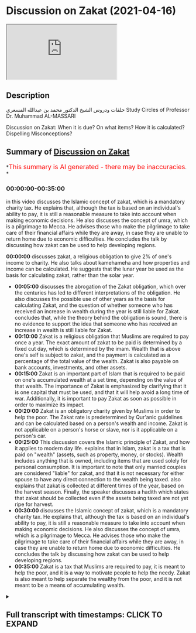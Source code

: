 # Discussion on Zakat (2021-04-16)

<iframe loading='lazy' allow='autoplay' src='https://www.youtube.com/embed/39Vep9aTNa4'></iframe>

## Description

حلقات ودروس الشيخ الدكتور محمد بن عبدالله المسعري
Study Circles of Professor Dr. Muhammad AL-MASSARI

Discussion on Zakat:
When it is due?
On what items?
How it is calculated?
Dispelling Misconceptions?

## Summary of [Discussion on Zakat](https://www.youtube.com/watch?v=39Vep9aTNa4)

*<span style="color:red; font-size:125%">This summary is AI generated - there may be inaccuracies</span>. *

### <a onclick="modifyYTiframeseektime('0')">00:00:00-00:35:00</a>

in this video discusses the Islamic concept of zakat, which is a mandatory charity tax. He explains that, although the tax is based on an individual's ability to pay, it is still a reasonable measure to take into account when making economic decisions. He also discusses the concept of umra, which is a pilgrimage to Mecca. He advises those who make the pilgrimage to take care of their financial affairs while they are away, in case they are unable to return home due to economic difficulties. He concludes the talk by discussing how zakat can be used to help developing regions.

**<a onclick="modifyYTiframeseektime('0')">00:00:00</a>** discusses zakat, a religious obligation to give 2% of one's income to charity. He also talks about kamehameha and how properties and income can be calculated. He suggests that the lunar year be used as the basis for calculating zakat, rather than the solar year.

* **<a onclick="modifyYTiframeseektime('300')">00:05:00</a>** discusses the abrogation of the Zakat obligation, which over the centuries has led to different interpretations of the obligation. He also discusses the possible use of other years as the basis for calculating Zakat, and the question of whether someone who has received an increase in wealth during the year is still liable for Zakat. concludes that, while the theory behind the obligation is sound, there is no evidence to support the idea that someone who has received an increase in wealth is still liable for Zakat.
* **<a onclick="modifyYTiframeseektime('600')">00:10:00</a>** Zakat is a religious obligation that Muslims are required to pay once a year. The exact amount of zakat to be paid is determined by a fixed cut day, which is determined by the imam. Wealth that is above one's self is subject to zakat, and the payment is calculated as a percentage of the total value of the wealth. Zakat is also payable on bank accounts, investments, and other assets.
* **<a onclick="modifyYTiframeseektime('900')">00:15:00</a>** Zakat is an important part of Islam that is required to be paid on one's accumulated wealth at a set time, depending on the value of that wealth. The importance of Zakat is emphasized by clarifying that it is one capital that must be used, and that it will help avoid a long time of war. Additionally, it is important to pay Zakat as soon as possible in order to maximize its impact.
* **<a onclick="modifyYTiframeseektime('1200')">00:20:00</a>** Zakat is an obligatory charity given by Muslims in order to help the poor. The Zakat rate is predetermined by Qur'anic guidelines and can be calculated based on a person's wealth and income. Zakat is not applicable on a person's horse or slave, nor is it applicable on a person's car.
* **<a onclick="modifyYTiframeseektime('1500')">00:25:00</a>** This discussion covers the Islamic principle of Zakat, and how it applies to modern day life. explains that in Islam, zakat is a tax that is paid on "wealth" (assets, such as property, money, or stocks). Wealth includes anything that is owned, including items that are used solely for personal consumption. It is important to note that only married couples are considered "liable" for zakat, and that it is not necessary for either spouse to have any direct connection to the wealth being taxed. also explains that zakat is collected at different times of the year, based on the harvest season. Finally, the speaker discusses a hadith which states that zakat should be collected even if the assets being taxed are not yet ripe for harvest.
* **<a onclick="modifyYTiframeseektime('1800')">00:30:00</a>** discusses the Islamic concept of zakat, which is a mandatory charity tax. He explains that, although the tax is based on an individual's ability to pay, it is still a reasonable measure to take into account when making economic decisions. He also discusses the concept of umra, which is a pilgrimage to Mecca. He advises those who make the pilgrimage to take care of their financial affairs while they are away, in case they are unable to return home due to economic difficulties. He concludes the talk by discussing how zakat can be used to help developing regions.
* **<a onclick="modifyYTiframeseektime('2100')">00:35:00</a>** Zakat is a tax that Muslims are required to pay, it is meant to help the poor, and it is a way to motivate people to help the needy. Zakat is also meant to help separate the wealthy from the poor, and it is not meant to be a means of accumulating wealth.

<details><summary><h2>Full transcript with timestamps: CLICK TO EXPAND</h2></summary>

<a onclick="modifyYTiframeseektime('1')">0:00:01</a> Music  
<a onclick="modifyYTiframeseektime('19')">0:00:19</a> okay  
<a onclick="modifyYTiframeseektime('20')">0:00:20</a> okay just everyone inshallah we'll be  
<a onclick="modifyYTiframeseektime('21')">0:00:21</a> starting the stuff here very shortly  
<a onclick="modifyYTiframeseektime('23')">0:00:23</a> uh i have a question from my brother  
<a onclick="modifyYTiframeseektime('25')">0:00:25</a> who's uh a follower of sheikh alias and  
<a onclick="modifyYTiframeseektime('28')">0:00:28</a> sheikh yas has a slightly different take  
<a onclick="modifyYTiframeseektime('30')">0:00:30</a> on when it comes to zakat compared to  
<a onclick="modifyYTiframeseektime('31')">0:00:31</a> yourself um uh  
<a onclick="modifyYTiframeseektime('35')">0:00:35</a> starts on zakai's as you receive it the  
<a onclick="modifyYTiframeseektime('38')">0:00:38</a> zakat  
<a onclick="modifyYTiframeseektime('39')">0:00:39</a> is due so if you got a sum  
<a onclick="modifyYTiframeseektime('42')">0:00:42</a> you risk you pay the amount and  
<a onclick="modifyYTiframeseektime('45')">0:00:45</a> then from then on in perpetuity you  
<a onclick="modifyYTiframeseektime('47')">0:00:47</a> don't need to pay any more zakat on that  
<a onclick="modifyYTiframeseektime('48')">0:00:48</a> amount so say i received 50 grand  
<a onclick="modifyYTiframeseektime('51')">0:00:51</a> i paid the car on it that's it i don't  
<a onclick="modifyYTiframeseektime('53')">0:00:53</a> ever have to pay the card it's like  
<a onclick="modifyYTiframeseektime('55')">0:00:55</a> he likens it to a tax that's this  
<a onclick="modifyYTiframeseektime('57')">0:00:57</a> brother's understanding anyway  
<a onclick="modifyYTiframeseektime('58')">0:00:58</a> i don't know i haven't heard from  
<a onclick="modifyYTiframeseektime('60')">0:01:00</a> checklist myself um  
<a onclick="modifyYTiframeseektime('62')">0:01:02</a> your understanding as far as i i've  
<a onclick="modifyYTiframeseektime('64')">0:01:04</a> understood was that  
<a onclick="modifyYTiframeseektime('65')">0:01:05</a> it's that's that's this understanding  
<a onclick="modifyYTiframeseektime('67')">0:01:07</a> obviously we know by  
<a onclick="modifyYTiframeseektime('71')">0:01:11</a> zakat taraw although they were doing the  
<a onclick="modifyYTiframeseektime('73')">0:01:13</a> the main  
<a onclick="modifyYTiframeseektime('74')">0:01:14</a> the the main wealth of the house or the  
<a onclick="modifyYTiframeseektime('76')">0:01:16</a> time cameras et cetera  
<a onclick="modifyYTiframeseektime('77')">0:01:17</a> but they would do it so let's separate  
<a onclick="modifyYTiframeseektime('79')">0:01:19</a> from the the  
<a onclick="modifyYTiframeseektime('81')">0:01:21</a> the produce or the the things which can  
<a onclick="modifyYTiframeseektime('83')">0:01:23</a> be harvested  
<a onclick="modifyYTiframeseektime('85')">0:01:25</a> yeah that's that's uh plant plants and  
<a onclick="modifyYTiframeseektime('87')">0:01:27</a> so on  
<a onclick="modifyYTiframeseektime('88')">0:01:28</a> the zakah is according to quran the  
<a onclick="modifyYTiframeseektime('89')">0:01:29</a> third is clear  
<a onclick="modifyYTiframeseektime('92')">0:01:32</a> the day you harvest give its new the day  
<a onclick="modifyYTiframeseektime('95')">0:01:35</a> of harvest  
<a onclick="modifyYTiframeseektime('96')">0:01:36</a> meaning upon harvest does not mean  
<a onclick="modifyYTiframeseektime('98')">0:01:38</a> exactly the same day but upon harvesting  
<a onclick="modifyYTiframeseektime('101')">0:01:41</a> yeah  
<a onclick="modifyYTiframeseektime('101')">0:01:41</a> because the harvest could could extend  
<a onclick="modifyYTiframeseektime('103')">0:01:43</a> several days does not mean that you have  
<a onclick="modifyYTiframeseektime('105')">0:01:45</a> uh you harvest over seven days that will  
<a onclick="modifyYTiframeseektime('107')">0:01:47</a> be fair give me the first  
<a onclick="modifyYTiframeseektime('108')">0:01:48</a> first day the the this far the second  
<a onclick="modifyYTiframeseektime('110')">0:01:50</a> day and so on but the total harvest  
<a onclick="modifyYTiframeseektime('112')">0:01:52</a> so it has to be understood a little bit  
<a onclick="modifyYTiframeseektime('114')">0:01:54</a> more flexible so when it's  
<a onclick="modifyYTiframeseektime('116')">0:01:56</a> when it's harvested that's for  
<a onclick="modifyYTiframeseektime('118')">0:01:58</a> agriculture products  
<a onclick="modifyYTiframeseektime('119')">0:01:59</a> some could make us on things which man  
<a onclick="modifyYTiframeseektime('121')">0:02:01</a> uh which one  
<a onclick="modifyYTiframeseektime('122')">0:02:02</a> uh we should which you may harvest or  
<a onclick="modifyYTiframeseektime('125')">0:02:05</a> taken as an  
<a onclick="modifyYTiframeseektime('126')">0:02:06</a> income recurring income weekly or  
<a onclick="modifyYTiframeseektime('128')">0:02:08</a> monthly so but this is a very  
<a onclick="modifyYTiframeseektime('129')">0:02:09</a> very conditional contentious area the  
<a onclick="modifyYTiframeseektime('131')">0:02:11</a> shia i have the point of view that the  
<a onclick="modifyYTiframeseektime('133')">0:02:13</a> fifth of your income  
<a onclick="modifyYTiframeseektime('134')">0:02:14</a> from like from rental and things like  
<a onclick="modifyYTiframeseektime('136')">0:02:16</a> that also the liable of the cargo ships  
<a onclick="modifyYTiframeseektime('138')">0:02:18</a> go to imam  
<a onclick="modifyYTiframeseektime('140')">0:02:20</a> and they argue with the  
<a onclick="modifyYTiframeseektime('155')">0:02:35</a> in the battlefield whatever you gain  
<a onclick="modifyYTiframeseektime('157')">0:02:37</a> from an  
<a onclick="modifyYTiframeseektime('158')">0:02:38</a> operation which can bring something if  
<a onclick="modifyYTiframeseektime('160')">0:02:40</a> it is repeated  
<a onclick="modifyYTiframeseektime('162')">0:02:42</a> because if you if you do a battle you  
<a onclick="modifyYTiframeseektime('163')">0:02:43</a> have a haribo  
<a onclick="modifyYTiframeseektime('166')">0:02:46</a> let's say if you do a rent that's their  
<a onclick="modifyYTiframeseektime('168')">0:02:48</a> fias fiasco  
<a onclick="modifyYTiframeseektime('169')">0:02:49</a> view which someone may agree or disagree  
<a onclick="modifyYTiframeseektime('172')">0:02:52</a> maybe  
<a onclick="modifyYTiframeseektime('172')">0:02:52</a> we leave that for the future to  
<a onclick="modifyYTiframeseektime('175')">0:02:55</a> study that law and enact it yeah so  
<a onclick="modifyYTiframeseektime('178')">0:02:58</a> that's it but  
<a onclick="modifyYTiframeseektime('179')">0:02:59</a> that's definitely the case for the  
<a onclick="modifyYTiframeseektime('181')">0:03:01</a> beauty of the war  
<a onclick="modifyYTiframeseektime('182')">0:03:02</a> good the  
<a onclick="modifyYTiframeseektime('197')">0:03:17</a> now let us go to the issue of kamehameha  
<a onclick="modifyYTiframeseektime('200')">0:03:20</a> et cetera and other  
<a onclick="modifyYTiframeseektime('201')">0:03:21</a> properties and also by by  
<a onclick="modifyYTiframeseektime('205')">0:03:25</a> uh action  
<a onclick="modifyYTiframeseektime('207')">0:03:27</a> Music  
<a onclick="modifyYTiframeseektime('210')">0:03:30</a> which is working in commerce and so on  
<a onclick="modifyYTiframeseektime('213')">0:03:33</a> and  
<a onclick="modifyYTiframeseektime('213')">0:03:33</a> uh the question would be what  
<a onclick="modifyYTiframeseektime('217')">0:03:37</a> how how is that the car calculated what  
<a onclick="modifyYTiframeseektime('219')">0:03:39</a> is this  
<a onclick="modifyYTiframeseektime('220')">0:03:40</a> the fact that also descending yearly in  
<a onclick="modifyYTiframeseektime('222')">0:03:42</a> a year in a year cycle  
<a onclick="modifyYTiframeseektime('223')">0:03:43</a> to collect as a car on a daily basis  
<a onclick="modifyYTiframeseektime('225')">0:03:45</a> meaning there's a certain tricks today  
<a onclick="modifyYTiframeseektime('227')">0:03:47</a> to be fixed by imam it doesn't need to  
<a onclick="modifyYTiframeseektime('229')">0:03:49</a> be  
<a onclick="modifyYTiframeseektime('230')">0:03:50</a> yearly meaning essentially the the lunar  
<a onclick="modifyYTiframeseektime('232')">0:03:52</a> year is not the solar yes that's the new  
<a onclick="modifyYTiframeseektime('234')">0:03:54</a> year but there's a difference of eleven  
<a onclick="modifyYTiframeseektime('235')">0:03:55</a> day  
<a onclick="modifyYTiframeseektime('236')">0:03:56</a> maybe in the future it could be a  
<a onclick="modifyYTiframeseektime('238')">0:03:58</a> starting way that we forgive this  
<a onclick="modifyYTiframeseektime('240')">0:04:00</a> difference for eleven days  
<a onclick="modifyYTiframeseektime('241')">0:04:01</a> and and uh make this they can go like  
<a onclick="modifyYTiframeseektime('244')">0:04:04</a> like  
<a onclick="modifyYTiframeseektime('245')">0:04:05</a> more with the solar months which are  
<a onclick="modifyYTiframeseektime('247')">0:04:07</a> related to summer and winter  
<a onclick="modifyYTiframeseektime('248')">0:04:08</a> maybe maybe more better for the economy  
<a onclick="modifyYTiframeseektime('251')">0:04:11</a> that's that's i think is the secondary  
<a onclick="modifyYTiframeseektime('252')">0:04:12</a> point like this  
<a onclick="modifyYTiframeseektime('253')">0:04:13</a> let us stick to the lunar month and the  
<a onclick="modifyYTiframeseektime('256')">0:04:16</a> lunar year  
<a onclick="modifyYTiframeseektime('257')">0:04:17</a> uh the solar year uh which is uh  
<a onclick="modifyYTiframeseektime('260')">0:04:20</a> 12 months uh  
<a onclick="modifyYTiframeseektime('264')">0:04:24</a> which is uh odd because actually 12  
<a onclick="modifyYTiframeseektime('266')">0:04:26</a> months is not a  
<a onclick="modifyYTiframeseektime('281')">0:04:41</a> and the year is also lunar it is 12  
<a onclick="modifyYTiframeseektime('282')">0:04:42</a> months  
<a onclick="modifyYTiframeseektime('287')">0:04:47</a> united  
<a onclick="modifyYTiframeseektime('295')">0:04:55</a> it's established states is the lunar  
<a onclick="modifyYTiframeseektime('296')">0:04:56</a> system so the luna  
<a onclick="modifyYTiframeseektime('298')">0:04:58</a> is a lunar solar system the jews have  
<a onclick="modifyYTiframeseektime('300')">0:05:00</a> been abrogated although it was valid  
<a onclick="modifyYTiframeseektime('302')">0:05:02</a> over the centuries and it is used even  
<a onclick="modifyYTiframeseektime('305')">0:05:05</a> possibly for ashura but there's another  
<a onclick="modifyYTiframeseektime('307')">0:05:07</a> issue  
<a onclick="modifyYTiframeseektime('308')">0:05:08</a> and we have uh  
<a onclick="modifyYTiframeseektime('311')">0:05:11</a> we have other like pure solar years  
<a onclick="modifyYTiframeseektime('313')">0:05:13</a> that's also is not considerable so let  
<a onclick="modifyYTiframeseektime('315')">0:05:15</a> us stick to  
<a onclick="modifyYTiframeseektime('316')">0:05:16</a> say that imam or if there's no imam like  
<a onclick="modifyYTiframeseektime('319')">0:05:19</a> nowadays  
<a onclick="modifyYTiframeseektime('320')">0:05:20</a> you fix for yourself like say i'm going  
<a onclick="modifyYTiframeseektime('322')">0:05:22</a> to bring my zakat on the 20th of ramadan  
<a onclick="modifyYTiframeseektime('324')">0:05:24</a> for example you choose a day and you  
<a onclick="modifyYTiframeseektime('326')">0:05:26</a> stick to it  
<a onclick="modifyYTiframeseektime('327')">0:05:27</a> now the question which is scholars in  
<a onclick="modifyYTiframeseektime('329')">0:05:29</a> time we're struggling with is that  
<a onclick="modifyYTiframeseektime('331')">0:05:31</a> what to do with this good increase like  
<a onclick="modifyYTiframeseektime('332')">0:05:32</a> for example during the year if you have  
<a onclick="modifyYTiframeseektime('334')">0:05:34</a> a  
<a onclick="modifyYTiframeseektime('335')">0:05:35</a> head of camels for example it may  
<a onclick="modifyYTiframeseektime('338')">0:05:38</a> increase there might be  
<a onclick="modifyYTiframeseektime('339')">0:05:39</a> offspring etcetera clearly from the  
<a onclick="modifyYTiframeseektime('341')">0:05:41</a> instructions  
<a onclick="modifyYTiframeseektime('345')">0:05:45</a> is that from five camels one sheep for  
<a onclick="modifyYTiframeseektime('348')">0:05:48</a> this one sheep so they go there and  
<a onclick="modifyYTiframeseektime('350')">0:05:50</a> count  
<a onclick="modifyYTiframeseektime('351')">0:05:51</a> the comments they don't ask how which  
<a onclick="modifyYTiframeseektime('354')">0:05:54</a> one was born  
<a onclick="modifyYTiframeseektime('355')">0:05:55</a> between the beginning without the into  
<a onclick="modifyYTiframeseektime('357')">0:05:57</a> the last year today they don't have the  
<a onclick="modifyYTiframeseektime('359')">0:05:59</a> count existing now  
<a onclick="modifyYTiframeseektime('360')">0:06:00</a> at the zakat game so they they check  
<a onclick="modifyYTiframeseektime('363')">0:06:03</a> what is there  
<a onclick="modifyYTiframeseektime('365')">0:06:05</a> so the issue with some focus was  
<a onclick="modifyYTiframeseektime('366')">0:06:06</a> struggling how to deal with the growth  
<a onclick="modifyYTiframeseektime('368')">0:06:08</a> and the increase of the number of she  
<a onclick="modifyYTiframeseektime('369')">0:06:09</a> because  
<a onclick="modifyYTiframeseektime('370')">0:06:10</a> they said that the cat is only once in a  
<a onclick="modifyYTiframeseektime('371')">0:06:11</a> house one in a year a year  
<a onclick="modifyYTiframeseektime('373')">0:06:13</a> they mistook that that is the money must  
<a onclick="modifyYTiframeseektime('375')">0:06:15</a> be the the money who's liable zakat is  
<a onclick="modifyYTiframeseektime('377')">0:06:17</a> that one which persists  
<a onclick="modifyYTiframeseektime('378')">0:06:18</a> from the beginning from the last day  
<a onclick="modifyYTiframeseektime('381')">0:06:21</a> after the casualty had taken he said  
<a onclick="modifyYTiframeseektime('382')">0:06:22</a> that the qatar last year were taken on  
<a onclick="modifyYTiframeseektime('384')">0:06:24</a> 20th  
<a onclick="modifyYTiframeseektime('385')">0:06:25</a> so from the 21st of ramadan beginning  
<a onclick="modifyYTiframeseektime('387')">0:06:27</a> with zakat here  
<a onclick="modifyYTiframeseektime('388')">0:06:28</a> until the 20th of the next ramadan  
<a onclick="modifyYTiframeseektime('390')">0:06:30</a> that's the cut here so they were  
<a onclick="modifyYTiframeseektime('391')">0:06:31</a> struggling what to do with the increase  
<a onclick="modifyYTiframeseektime('393')">0:06:33</a> which haven't had decreased  
<a onclick="modifyYTiframeseektime('394')">0:06:34</a> this is all no need for it really if the  
<a onclick="modifyYTiframeseektime('397')">0:06:37</a> mother was understood correctly  
<a onclick="modifyYTiframeseektime('399')">0:06:39</a> is that what you have in account at the  
<a onclick="modifyYTiframeseektime('401')">0:06:41</a> zakat they  
<a onclick="modifyYTiframeseektime('402')">0:06:42</a> give the zakat accordingly  
<a onclick="modifyYTiframeseektime('406')">0:06:46</a> really about what has come and what has  
<a onclick="modifyYTiframeseektime('408')">0:06:48</a> gone during the year what is there  
<a onclick="modifyYTiframeseektime('410')">0:06:50</a> so for example maybe you're getting the  
<a onclick="modifyYTiframeseektime('412')">0:06:52</a> uh during the years you're getting  
<a onclick="modifyYTiframeseektime('414')">0:06:54</a> tons of money never ending actually  
<a onclick="modifyYTiframeseektime('418')">0:06:58</a> yes you'll get 150 000 which according  
<a onclick="modifyYTiframeseektime('420')">0:07:00</a> to the theory should  
<a onclick="modifyYTiframeseektime('434')">0:07:14</a> he  
<a onclick="modifyYTiframeseektime('442')">0:07:22</a> a huge amount but it was never reported  
<a onclick="modifyYTiframeseektime('445')">0:07:25</a> that they were liable  
<a onclick="modifyYTiframeseektime('446')">0:07:26</a> why because they receive everything they  
<a onclick="modifyYTiframeseektime('448')">0:07:28</a> give it they spend the talking with in  
<a onclick="modifyYTiframeseektime('449')">0:07:29</a> sharing  
<a onclick="modifyYTiframeseektime('452')">0:07:32</a> so that's that's refused i think by  
<a onclick="modifyYTiframeseektime('454')">0:07:34</a> necessity i'll  
<a onclick="modifyYTiframeseektime('455')">0:07:35</a> check the girl's point of view it's not  
<a onclick="modifyYTiframeseektime('457')">0:07:37</a> founded there is no record  
<a onclick="modifyYTiframeseektime('460')">0:07:40</a> for if the person ever was liable  
<a onclick="modifyYTiframeseektime('463')">0:07:43</a> because he there was nothing remaining  
<a onclick="modifyYTiframeseektime('465')">0:07:45</a> the moment something when it's out  
<a onclick="modifyYTiframeseektime('466')">0:07:46</a> immediately  
<a onclick="modifyYTiframeseektime('467')">0:07:47</a> something is immediately out so the  
<a onclick="modifyYTiframeseektime('470')">0:07:50</a> moment there's a cut moment comes  
<a onclick="modifyYTiframeseektime('472')">0:07:52</a> there's nothing there to you so the  
<a onclick="modifyYTiframeseektime('474')">0:07:54</a> theory that is on the reception  
<a onclick="modifyYTiframeseektime('476')">0:07:56</a> i think it's wrong manifesting all the  
<a onclick="modifyYTiframeseektime('479')">0:07:59</a> history without islam and the sahaba  
<a onclick="modifyYTiframeseektime('480')">0:08:00</a> shows clearly this is if you collect all  
<a onclick="modifyYTiframeseektime('482')">0:08:02</a> the information it's a bit silly  
<a onclick="modifyYTiframeseektime('484')">0:08:04</a> it's not in one habit or nourishes the  
<a onclick="modifyYTiframeseektime('486')">0:08:06</a> problem i think she'll yes  
<a onclick="modifyYTiframeseektime('489')">0:08:09</a> you have to have a narration it does not  
<a onclick="modifyYTiframeseektime('491')">0:08:11</a> take all the  
<a onclick="modifyYTiframeseektime('492')">0:08:12</a> other evidences from sierra and sunnah  
<a onclick="modifyYTiframeseektime('494')">0:08:14</a> and don't take them and  
<a onclick="modifyYTiframeseektime('495')">0:08:15</a> you see the general picture is clear the  
<a onclick="modifyYTiframeseektime('498')">0:08:18</a> process  
<a onclick="modifyYTiframeseektime('499')">0:08:19</a> and most of the sahaba who are really  
<a onclick="modifyYTiframeseektime('500')">0:08:20</a> spending whatever they receive  
<a onclick="modifyYTiframeseektime('502')">0:08:22</a> immediately is wrote like that  
<a onclick="modifyYTiframeseektime('519')">0:08:39</a> it's not level of the foreign although  
<a onclick="modifyYTiframeseektime('520')">0:08:40</a> he received some comments on the enemy  
<a onclick="modifyYTiframeseektime('522')">0:08:42</a> that he gave them as gifts  
<a onclick="modifyYTiframeseektime('524')">0:08:44</a> he bought the couple of of uh jeremiah  
<a onclick="modifyYTiframeseektime('527')">0:08:47</a> just to to give to give him to give him  
<a onclick="modifyYTiframeseektime('530')">0:08:50</a> some money  
<a onclick="modifyYTiframeseektime('531')">0:08:51</a> indirectly and then he reached medina  
<a onclick="modifyYTiframeseektime('533')">0:08:53</a> and it was due that  
<a onclick="modifyYTiframeseektime('535')">0:08:55</a> that that jabber would bring the money  
<a onclick="modifyYTiframeseektime('537')">0:08:57</a> and and  
<a onclick="modifyYTiframeseektime('538')">0:08:58</a> and would give him the comment or that  
<a onclick="modifyYTiframeseektime('541')">0:09:01</a> he'd take the camera for java  
<a onclick="modifyYTiframeseektime('542')">0:09:02</a> and give him the money he gave the money  
<a onclick="modifyYTiframeseektime('544')">0:09:04</a> and then took the camera and said take  
<a onclick="modifyYTiframeseektime('545')">0:09:05</a> the camera as a gift from me  
<a onclick="modifyYTiframeseektime('547')">0:09:07</a> so he wanted to give him money but  
<a onclick="modifyYTiframeseektime('548')">0:09:08</a> covered as a as i said  
<a onclick="modifyYTiframeseektime('550')">0:09:10</a> so he never had my many comments to  
<a onclick="modifyYTiframeseektime('552')">0:09:12</a> please like i think about the shout out  
<a onclick="modifyYTiframeseektime('554')">0:09:14</a> there's  
<a onclick="modifyYTiframeseektime('554')">0:09:14</a> a couple or five comments he had he  
<a onclick="modifyYTiframeseektime('556')">0:09:16</a> never had five games  
<a onclick="modifyYTiframeseektime('559')">0:09:19</a> so the the claim on one reception i  
<a onclick="modifyYTiframeseektime('562')">0:09:22</a> would say  
<a onclick="modifyYTiframeseektime('564')">0:09:24</a> control next water the sense of the car  
<a onclick="modifyYTiframeseektime('567')">0:09:27</a> contracts all  
<a onclick="modifyYTiframeseektime('568')">0:09:28</a> uh relevant mutually corroborating  
<a onclick="modifyYTiframeseektime('571')">0:09:31</a> toronto information that the  
<a onclick="modifyYTiframeseektime('573')">0:09:33</a> the mosaic that the car collection was  
<a onclick="modifyYTiframeseektime('576')">0:09:36</a> going on a yearly basis  
<a onclick="modifyYTiframeseektime('578')">0:09:38</a> to every people now maybe the  
<a onclick="modifyYTiframeseektime('581')">0:09:41</a> the year would differ from people to  
<a onclick="modifyYTiframeseektime('582')">0:09:42</a> people to make a job easier because the  
<a onclick="modifyYTiframeseektime('584')">0:09:44</a> scout police will be working all year so  
<a onclick="modifyYTiframeseektime('586')">0:09:46</a> he goes with these people  
<a onclick="modifyYTiframeseektime('587')">0:09:47</a> it doesn't need to be a ramadan like we  
<a onclick="modifyYTiframeseektime('592')">0:09:52</a> but because we don't have an imam or  
<a onclick="modifyYTiframeseektime('593')">0:09:53</a> someone giving instruction at that time  
<a onclick="modifyYTiframeseektime('595')">0:09:55</a> it seemed to me  
<a onclick="modifyYTiframeseektime('596')">0:09:56</a> come to you how many companies are today  
<a onclick="modifyYTiframeseektime('599')">0:09:59</a> then this tribe or this area  
<a onclick="modifyYTiframeseektime('601')">0:10:01</a> he takes the day this is called  
<a onclick="modifyYTiframeseektime('606')">0:10:06</a> then he goes the next tribe it will be  
<a onclick="modifyYTiframeseektime('607')">0:10:07</a> third in the chamber the next tribe may  
<a onclick="modifyYTiframeseektime('609')">0:10:09</a> be fifth of their circle  
<a onclick="modifyYTiframeseektime('611')">0:10:11</a> and every people will remember exactly  
<a onclick="modifyYTiframeseektime('613')">0:10:13</a> roughly what is the day of the zakah  
<a onclick="modifyYTiframeseektime('614')">0:10:14</a> and they are in the next day and also  
<a onclick="modifyYTiframeseektime('616')">0:10:16</a> they're supported by hadith  
<a onclick="modifyYTiframeseektime('618')">0:10:18</a> said that there's a car on on a joint  
<a onclick="modifyYTiframeseektime('621')">0:10:21</a> uh money or common money if you are a  
<a onclick="modifyYTiframeseektime('623')">0:10:23</a> charitable in a company if you have a  
<a onclick="modifyYTiframeseektime('625')">0:10:25</a> company  
<a onclick="modifyYTiframeseektime('626')">0:10:26</a> there are some prohibited of splitting  
<a onclick="modifyYTiframeseektime('629')">0:10:29</a> the company before the zakat time  
<a onclick="modifyYTiframeseektime('631')">0:10:31</a> to escape the car or notice or joining  
<a onclick="modifyYTiframeseektime('634')">0:10:34</a> money to make a company  
<a onclick="modifyYTiframeseektime('636')">0:10:36</a> to run away from this account because  
<a onclick="modifyYTiframeseektime('638')">0:10:38</a> sometimes you can't join money and then  
<a onclick="modifyYTiframeseektime('641')">0:10:41</a> there's a car will be reduced for  
<a onclick="modifyYTiframeseektime('642')">0:10:42</a> example give you example you may have  
<a onclick="modifyYTiframeseektime('645')">0:10:45</a> um like five  
<a onclick="modifyYTiframeseektime('648')">0:10:48</a> someone have uh six camels uh and uh  
<a onclick="modifyYTiframeseektime('651')">0:10:51</a> five five cameras are five cameras which  
<a onclick="modifyYTiframeseektime('653')">0:10:53</a> means that will work correctly yeah  
<a onclick="modifyYTiframeseektime('654')">0:10:54</a> so each one is like one sheep one sheep  
<a onclick="modifyYTiframeseektime('656')">0:10:56</a> if they put it together  
<a onclick="modifyYTiframeseektime('658')">0:10:58</a> it may become then i think the next step  
<a onclick="modifyYTiframeseektime('660')">0:11:00</a> of the car  
<a onclick="modifyYTiframeseektime('661')">0:11:01</a> is like on more than three times so this  
<a onclick="modifyYTiframeseektime('664')">0:11:04</a> way will be you as a company they arrive  
<a onclick="modifyYTiframeseektime('666')">0:11:06</a> with only one  
<a onclick="modifyYTiframeseektime('666')">0:11:06</a> one sheep if i'm correct in calculation  
<a onclick="modifyYTiframeseektime('669')">0:11:09</a> i have to  
<a onclick="modifyYTiframeseektime('670')">0:11:10</a> divest example and assume that the exam  
<a onclick="modifyYTiframeseektime('671')">0:11:11</a> is correct so in that case it's in their  
<a onclick="modifyYTiframeseektime('673')">0:11:13</a> interest  
<a onclick="modifyYTiframeseektime('674')">0:11:14</a> to it to reduce ezekiel is to join  
<a onclick="modifyYTiframeseektime('676')">0:11:16</a> together establish a company  
<a onclick="modifyYTiframeseektime('678')">0:11:18</a> that's haram that's kabira running away  
<a onclick="modifyYTiframeseektime('680')">0:11:20</a> from the heart  
<a onclick="modifyYTiframeseektime('681')">0:11:21</a> as prohibited meaning there's a due in  
<a onclick="modifyYTiframeseektime('684')">0:11:24</a> the due date  
<a onclick="modifyYTiframeseektime('685')">0:11:25</a> not a reception  
<a onclick="modifyYTiframeseektime('689')">0:11:29</a> that's that's number one or hurry up and  
<a onclick="modifyYTiframeseektime('691')">0:11:31</a> the two  
<a onclick="modifyYTiframeseektime('692')">0:11:32</a> partners they may split the splitting  
<a onclick="modifyYTiframeseektime('694')">0:11:34</a> may be more beneficial for them for  
<a onclick="modifyYTiframeseektime('696')">0:11:36</a> zakah because  
<a onclick="modifyYTiframeseektime('696')">0:11:36</a> together they like for example  
<a onclick="modifyYTiframeseektime('701')">0:11:41</a> two guys having a company this company  
<a onclick="modifyYTiframeseektime('702')">0:11:42</a> is having uh seven camels  
<a onclick="modifyYTiframeseektime('704')">0:11:44</a> and they are or eight cameras and they  
<a onclick="modifyYTiframeseektime('706')">0:11:46</a> are 50 50.  
<a onclick="modifyYTiframeseektime('707')">0:11:47</a> and before they come to this aspect in  
<a onclick="modifyYTiframeseektime('710')">0:11:50</a> the company now  
<a onclick="modifyYTiframeseektime('711')">0:11:51</a> this one takes four companies this one  
<a onclick="modifyYTiframeseektime('712')">0:11:52</a> takes four coming osaka  
<a onclick="modifyYTiframeseektime('714')">0:11:54</a> while as a company they were liable of  
<a onclick="modifyYTiframeseektime('716')">0:11:56</a> one sheep  
<a onclick="modifyYTiframeseektime('718')">0:11:58</a> definitely that so splitting is the most  
<a onclick="modifyYTiframeseektime('720')">0:12:00</a> likely way to escape  
<a onclick="modifyYTiframeseektime('722')">0:12:02</a> but it could be you could consult cases  
<a onclick="modifyYTiframeseektime('724')">0:12:04</a> where joining will make you  
<a onclick="modifyYTiframeseektime('726')">0:12:06</a> less liable or this amount of zika  
<a onclick="modifyYTiframeseektime('729')">0:12:09</a> most of that it will not in most cases  
<a onclick="modifyYTiframeseektime('731')">0:12:11</a> but splitting can very well help  
<a onclick="modifyYTiframeseektime('733')">0:12:13</a> that you go below the example  
<a onclick="modifyYTiframeseektime('736')">0:12:16</a> or does not reach the other stage of  
<a onclick="modifyYTiframeseektime('737')">0:12:17</a> this up  
<a onclick="modifyYTiframeseektime('739')">0:12:19</a> so this is indication that this is you  
<a onclick="modifyYTiframeseektime('741')">0:12:21</a> can join and split  
<a onclick="modifyYTiframeseektime('743')">0:12:23</a> before a certain date to escape the car  
<a onclick="modifyYTiframeseektime('746')">0:12:26</a> and there's a major sense that  
<a onclick="modifyYTiframeseektime('747')">0:12:27</a> obviously running away from zakah has  
<a onclick="modifyYTiframeseektime('749')">0:12:29</a> prohibited that  
<a onclick="modifyYTiframeseektime('751')">0:12:31</a> so i think all evidence is taken  
<a onclick="modifyYTiframeseektime('753')">0:12:33</a> together say one reception is a mistake  
<a onclick="modifyYTiframeseektime('756')">0:12:36</a> for reception is only for harvest that's  
<a onclick="modifyYTiframeseektime('759')">0:12:39</a> when you harvest actually and you weigh  
<a onclick="modifyYTiframeseektime('761')">0:12:41</a> it and get ready packaged  
<a onclick="modifyYTiframeseektime('764')">0:12:44</a> ready for this patch and  
<a onclick="modifyYTiframeseektime('767')">0:12:47</a> uh similar things like what you want to  
<a onclick="modifyYTiframeseektime('770')">0:12:50</a> take  
<a onclick="modifyYTiframeseektime('779')">0:12:59</a> you have a rental property and you gain  
<a onclick="modifyYTiframeseektime('781')">0:13:01</a> a grant then once you receive the rent  
<a onclick="modifyYTiframeseektime('783')">0:13:03</a> that's like the harvest  
<a onclick="modifyYTiframeseektime('784')">0:13:04</a> you have harvested you pay them the  
<a onclick="modifyYTiframeseektime('786')">0:13:06</a> homes to the imam according to their  
<a onclick="modifyYTiframeseektime('788')">0:13:08</a> theory which someone could adopt  
<a onclick="modifyYTiframeseektime('791')">0:13:11</a> that comes to the state obviously only  
<a onclick="modifyYTiframeseektime('793')">0:13:13</a> to the legislative state  
<a onclick="modifyYTiframeseektime('795')">0:13:15</a> Music  
<a onclick="modifyYTiframeseektime('796')">0:13:16</a> that's the reason they be only to the  
<a onclick="modifyYTiframeseektime('797')">0:13:17</a> messiah now as a representative of the  
<a onclick="modifyYTiframeseektime('799')">0:13:19</a> hidden imam or something like that  
<a onclick="modifyYTiframeseektime('801')">0:13:21</a> they don't pay for the state because  
<a onclick="modifyYTiframeseektime('802')">0:13:22</a> they don't regard this data  
<a onclick="modifyYTiframeseektime('804')">0:13:24</a> and the legitimacy that's according to  
<a onclick="modifyYTiframeseektime('807')">0:13:27</a> the theory but  
<a onclick="modifyYTiframeseektime('808')">0:13:28</a> the basic point is that in that case is  
<a onclick="modifyYTiframeseektime('813')">0:13:33</a> like harvest that's one exception  
<a onclick="modifyYTiframeseektime('815')">0:13:35</a> because it comes like a harvest like  
<a onclick="modifyYTiframeseektime('816')">0:13:36</a> when something  
<a onclick="modifyYTiframeseektime('817')">0:13:37</a> harvested monthly weekly uh once a year  
<a onclick="modifyYTiframeseektime('820')">0:13:40</a> twice a year harvest gun  
<a onclick="modifyYTiframeseektime('821')">0:13:41</a> most harvests are twice a year we've got  
<a onclick="modifyYTiframeseektime('823')">0:13:43</a> a few houses only once a year many  
<a onclick="modifyYTiframeseektime('824')">0:13:44</a> harvests that's why  
<a onclick="modifyYTiframeseektime('826')">0:13:46</a> even some fertile countries you have to  
<a onclick="modifyYTiframeseektime('827')">0:13:47</a> have this thing so i think we have as  
<a onclick="modifyYTiframeseektime('829')">0:13:49</a> you have this  
<a onclick="modifyYTiframeseektime('830')">0:13:50</a> everything so let's continue the timing  
<a onclick="modifyYTiframeseektime('832')">0:13:52</a> so i think the correct theory  
<a onclick="modifyYTiframeseektime('835')">0:13:55</a> and i think it's almost copper if  
<a onclick="modifyYTiframeseektime('836')">0:13:56</a> someone take all of this comprehensively  
<a onclick="modifyYTiframeseektime('839')">0:13:59</a> is that for things like harvest  
<a onclick="modifyYTiframeseektime('842')">0:14:02</a> or like when we want to receive that's  
<a onclick="modifyYTiframeseektime('844')">0:14:04</a> our  
<a onclick="modifyYTiframeseektime('845')">0:14:05</a> glasses like that other things which  
<a onclick="modifyYTiframeseektime('847')">0:14:07</a> level of zakat like or she cannot deny  
<a onclick="modifyYTiframeseektime('849')">0:14:09</a> on camera et cetera et cetera that's  
<a onclick="modifyYTiframeseektime('851')">0:14:11</a> known by the water  
<a onclick="modifyYTiframeseektime('853')">0:14:13</a> this is upon a fixed cut day  
<a onclick="modifyYTiframeseektime('856')">0:14:16</a> as described by the imam the amount  
<a onclick="modifyYTiframeseektime('859')">0:14:19</a> which is there  
<a onclick="modifyYTiframeseektime('860')">0:14:20</a> you disregarding what has happened  
<a onclick="modifyYTiframeseektime('862')">0:14:22</a> during the year up and down  
<a onclick="modifyYTiframeseektime('863')">0:14:23</a> and this applies for example bank  
<a onclick="modifyYTiframeseektime('865')">0:14:25</a> account you have a bank account  
<a onclick="modifyYTiframeseektime('867')">0:14:27</a> you have some money there during the  
<a onclick="modifyYTiframeseektime('868')">0:14:28</a> year it goes up and down  
<a onclick="modifyYTiframeseektime('870')">0:14:30</a> up and down don't bother about that at  
<a onclick="modifyYTiframeseektime('872')">0:14:32</a> the end of the year  
<a onclick="modifyYTiframeseektime('874')">0:14:34</a> how much is it two and a half percent if  
<a onclick="modifyYTiframeseektime('876')">0:14:36</a> it's above uh  
<a onclick="modifyYTiframeseektime('878')">0:14:38</a> and the service for for individual for  
<a onclick="modifyYTiframeseektime('880')">0:14:40</a> example this bank account may not have  
<a onclick="modifyYTiframeseektime('882')">0:14:42</a> the result which is very unlikely okay  
<a onclick="modifyYTiframeseektime('883')">0:14:43</a> so but it doesn't have that stuff but  
<a onclick="modifyYTiframeseektime('885')">0:14:45</a> you have other words so the total of  
<a onclick="modifyYTiframeseektime('886')">0:14:46</a> your wealth is above yourself  
<a onclick="modifyYTiframeseektime('888')">0:14:48</a> then it is it was a cut liability and  
<a onclick="modifyYTiframeseektime('890')">0:14:50</a> then you take 200  
<a onclick="modifyYTiframeseektime('891')">0:14:51</a> of that let's say you have you have a  
<a onclick="modifyYTiframeseektime('893')">0:14:53</a> bitcoin account  
<a onclick="modifyYTiframeseektime('894')">0:14:54</a> in the day of the zakat you check what  
<a onclick="modifyYTiframeseektime('896')">0:14:56</a> is the price of bitcoin or the average  
<a onclick="modifyYTiframeseektime('898')">0:14:58</a> price of the day order closer throughout  
<a onclick="modifyYTiframeseektime('899')">0:14:59</a> the day something must be admittable  
<a onclick="modifyYTiframeseektime('901')">0:15:01</a> something  
<a onclick="modifyYTiframeseektime('902')">0:15:02</a> because there may be variation in the  
<a onclick="modifyYTiframeseektime('904')">0:15:04</a> day  
<a onclick="modifyYTiframeseektime('905')">0:15:05</a> but let's say some supplies which can be  
<a onclick="modifyYTiframeseektime('909')">0:15:09</a> allocated that day  
<a onclick="modifyYTiframeseektime('910')">0:15:10</a> the average price of the day for example  
<a onclick="modifyYTiframeseektime('911')">0:15:11</a> and exchange i'll calculating that for  
<a onclick="modifyYTiframeseektime('913')">0:15:13</a> you if you want  
<a onclick="modifyYTiframeseektime('914')">0:15:14</a> and then you say aha i had i  
<a onclick="modifyYTiframeseektime('917')">0:15:17</a> mean because you are going to give this  
<a onclick="modifyYTiframeseektime('919')">0:15:19</a> a cut in in  
<a onclick="modifyYTiframeseektime('920')">0:15:20</a> in in dollars for example then the price  
<a onclick="modifyYTiframeseektime('923')">0:15:23</a> is this how many bitcoins  
<a onclick="modifyYTiframeseektime('924')">0:15:24</a> two and a half percent free to rebuild  
<a onclick="modifyYTiframeseektime('927')">0:15:27</a> or  
<a onclick="modifyYTiframeseektime('928')">0:15:28</a> you can create exactly what the bitcoins  
<a onclick="modifyYTiframeseektime('930')">0:15:30</a> are there at that day exactly  
<a onclick="modifyYTiframeseektime('931')">0:15:31</a> and they could have a center they might  
<a onclick="modifyYTiframeseektime('933')">0:15:33</a> pay them as bitcoin if  
<a onclick="modifyYTiframeseektime('935')">0:15:35</a> if if if the receiver of the card are  
<a onclick="modifyYTiframeseektime('938')">0:15:38</a> capable of receiving that if it's a  
<a onclick="modifyYTiframeseektime('939')">0:15:39</a> state for example accepting bitcoin  
<a onclick="modifyYTiframeseektime('941')">0:15:41</a> uh legitimate state obviously or if it  
<a onclick="modifyYTiframeseektime('943')">0:15:43</a> is for example people who  
<a onclick="modifyYTiframeseektime('945')">0:15:45</a> uh uh have received charity from  
<a onclick="modifyYTiframeseektime('948')">0:15:48</a> you which is very poor etcetera etcetera  
<a onclick="modifyYTiframeseektime('952')">0:15:52</a> and they they have a ballot and so on  
<a onclick="modifyYTiframeseektime('954')">0:15:54</a> you can simply  
<a onclick="modifyYTiframeseektime('956')">0:15:56</a> perfectly fine but it is on that day  
<a onclick="modifyYTiframeseektime('959')">0:15:59</a> Music  
<a onclick="modifyYTiframeseektime('960')">0:16:00</a> clearly you don't escape in the case of  
<a onclick="modifyYTiframeseektime('963')">0:16:03</a> bitcoin others you cannot escape how  
<a onclick="modifyYTiframeseektime('965')">0:16:05</a> you're going to escape  
<a onclick="modifyYTiframeseektime('966')">0:16:06</a> change it in  
<a onclick="modifyYTiframeseektime('972')">0:16:12</a> so it's very difficult to escape the  
<a onclick="modifyYTiframeseektime('974')">0:16:14</a> only way to escape is to  
<a onclick="modifyYTiframeseektime('975')">0:16:15</a> to gift to someone and therefore this  
<a onclick="modifyYTiframeseektime('977')">0:16:17</a> most people would not be that stupid to  
<a onclick="modifyYTiframeseektime('979')">0:16:19</a> escape the cat by giving the whole money  
<a onclick="modifyYTiframeseektime('981')">0:16:21</a> to someone else  
<a onclick="modifyYTiframeseektime('982')">0:16:22</a> that does not sound very but it could  
<a onclick="modifyYTiframeseektime('984')">0:16:24</a> happen if someone does it to the  
<a onclick="modifyYTiframeseektime('985')">0:16:25</a> intention  
<a onclick="modifyYTiframeseektime('985')">0:16:25</a> to skip the card it's simple he's  
<a onclick="modifyYTiframeseektime('987')">0:16:27</a> committing  
<a onclick="modifyYTiframeseektime('991')">0:16:31</a> so you don't give to your children  
<a onclick="modifyYTiframeseektime('992')">0:16:32</a> before there's a cut time some of that  
<a onclick="modifyYTiframeseektime('994')">0:16:34</a> so that you escape the car  
<a onclick="modifyYTiframeseektime('996')">0:16:36</a> but they will be liable of zakat  
<a onclick="modifyYTiframeseektime('997')">0:16:37</a> obviously even if they are under age  
<a onclick="modifyYTiframeseektime('999')">0:16:39</a> with because it's on the money  
<a onclick="modifyYTiframeseektime('1000')">0:16:40</a> not on the uh not on the uh on your own  
<a onclick="modifyYTiframeseektime('1004')">0:16:44</a> age  
<a onclick="modifyYTiframeseektime('1004')">0:16:44</a> it's not like salah so that is obligated  
<a onclick="modifyYTiframeseektime('1006')">0:16:46</a> only when you come out of the page but  
<a onclick="modifyYTiframeseektime('1009')">0:16:49</a> oh there is many evidences for that just  
<a onclick="modifyYTiframeseektime('1010')">0:16:50</a> give me shall one examine  
<a onclick="modifyYTiframeseektime('1012')">0:16:52</a> this that said whoever is a guardian or  
<a onclick="modifyYTiframeseektime('1015')">0:16:55</a> a  
<a onclick="modifyYTiframeseektime('1015')">0:16:55</a> manager of the wealth of  
<a onclick="modifyYTiframeseektime('1019')">0:16:59</a> a team or an orphan should invest in it  
<a onclick="modifyYTiframeseektime('1022')">0:17:02</a> wisely  
<a onclick="modifyYTiframeseektime('1023')">0:17:03</a> according to uh so-called in the west  
<a onclick="modifyYTiframeseektime('1025')">0:17:05</a> they called the prudent power  
<a onclick="modifyYTiframeseektime('1026')">0:17:06</a> invested like the provided man who is so  
<a onclick="modifyYTiframeseektime('1029')">0:17:09</a> cautious and so  
<a onclick="modifyYTiframeseektime('1031')">0:17:11</a> meticulous investing as if it's your  
<a onclick="modifyYTiframeseektime('1033')">0:17:13</a> money the opposite  
<a onclick="modifyYTiframeseektime('1034')">0:17:14</a> but no more allah will not require you  
<a onclick="modifyYTiframeseektime('1036')">0:17:16</a> more than that your best are your best  
<a onclick="modifyYTiframeseektime('1038')">0:17:18</a> judgment as a product  
<a onclick="modifyYTiframeseektime('1041')">0:17:21</a> why otherwise  
<a onclick="modifyYTiframeseektime('1044')">0:17:24</a> the cat may eat it away because if you  
<a onclick="modifyYTiframeseektime('1046')">0:17:26</a> have an old friend like of too many  
<a onclick="modifyYTiframeseektime('1047')">0:17:27</a> years  
<a onclick="modifyYTiframeseektime('1048')">0:17:28</a> and you inherited some amount of money  
<a onclick="modifyYTiframeseektime('1050')">0:17:30</a> he will come out of age by  
<a onclick="modifyYTiframeseektime('1051')">0:17:31</a> 16 17 18 so he can give his money for  
<a onclick="modifyYTiframeseektime('1054')">0:17:34</a> their own management  
<a onclick="modifyYTiframeseektime('1054')">0:17:34</a> that's 15 years if 15 years every year  
<a onclick="modifyYTiframeseektime('1057')">0:17:37</a> two and a half years at one hour to go  
<a onclick="modifyYTiframeseektime('1058')">0:17:38</a> on a person  
<a onclick="modifyYTiframeseektime('1059')">0:17:39</a> imagine how much were they made fair  
<a onclick="modifyYTiframeseektime('1061')">0:17:41</a> though the money is gone  
<a onclick="modifyYTiframeseektime('1062')">0:17:42</a> so invest it so that's the other will  
<a onclick="modifyYTiframeseektime('1064')">0:17:44</a> not eat it away  
<a onclick="modifyYTiframeseektime('1070')">0:17:50</a> what are some questions related to this  
<a onclick="modifyYTiframeseektime('1072')">0:17:52</a> um there's a couple of questions related  
<a onclick="modifyYTiframeseektime('1073')">0:17:53</a> to this so my understanding previously  
<a onclick="modifyYTiframeseektime('1075')">0:17:55</a> was that it's unused wealth  
<a onclick="modifyYTiframeseektime('1076')">0:17:56</a> everyone in classical figures no there's  
<a onclick="modifyYTiframeseektime('1079')">0:17:59</a> no there's that's  
<a onclick="modifyYTiframeseektime('1080')">0:18:00</a> not true it says unused or used this is  
<a onclick="modifyYTiframeseektime('1082')">0:18:02</a> one one one reason for the zakah because  
<a onclick="modifyYTiframeseektime('1084')">0:18:04</a> it's one capital  
<a onclick="modifyYTiframeseektime('1085')">0:18:05</a> that you have to use the wealth  
<a onclick="modifyYTiframeseektime('1086')">0:18:06</a> otherwise will be evaporated  
<a onclick="modifyYTiframeseektime('1088')">0:18:08</a> with time it will avoid a long time 40  
<a onclick="modifyYTiframeseektime('1090')">0:18:10</a> years but it will be gone  
<a onclick="modifyYTiframeseektime('1092')">0:18:12</a> so if you do can't spot the golds having  
<a onclick="modifyYTiframeseektime('1094')">0:18:14</a> and some and some in some cave or some  
<a onclick="modifyYTiframeseektime('1096')">0:18:16</a> place  
<a onclick="modifyYTiframeseektime('1098')">0:18:18</a> expecting that the coming to end ten  
<a onclick="modifyYTiframeseektime('1100')">0:18:20</a> twenty years will be international  
<a onclick="modifyYTiframeseektime('1101')">0:18:21</a> conflict and china will have problems  
<a onclick="modifyYTiframeseektime('1103')">0:18:23</a> with russia and russia  
<a onclick="modifyYTiframeseektime('1104')">0:18:24</a> probably with america and so on we'll  
<a onclick="modifyYTiframeseektime('1105')">0:18:25</a> have 20 years maybe of war  
<a onclick="modifyYTiframeseektime('1107')">0:18:27</a> and and you are afraid you are a  
<a onclick="modifyYTiframeseektime('1109')">0:18:29</a> billionaire they want to keep that full  
<a onclick="modifyYTiframeseektime('1110')">0:18:30</a> of austerity  
<a onclick="modifyYTiframeseektime('1111')">0:18:31</a> then you lock that gold in some place  
<a onclick="modifyYTiframeseektime('1113')">0:18:33</a> for 20 years  
<a onclick="modifyYTiframeseektime('1115')">0:18:35</a> half of it will become better it must be  
<a onclick="modifyYTiframeseektime('1118')">0:18:38</a> even is unused besides kansas it said  
<a onclick="modifyYTiframeseektime('1122')">0:18:42</a> but even if you say that if you give  
<a onclick="modifyYTiframeseektime('1124')">0:18:44</a> this a cut it's not fantastic  
<a onclick="modifyYTiframeseektime('1127')">0:18:47</a> what means for example say for example  
<a onclick="modifyYTiframeseektime('1129')">0:18:49</a> someone was unemployed and they had  
<a onclick="modifyYTiframeseektime('1131')">0:18:51</a> 50 quid at the beginning of the year  
<a onclick="modifyYTiframeseektime('1135')">0:18:55</a> we finished that topic not beginning at  
<a onclick="modifyYTiframeseektime('1137')">0:18:57</a> the day of zakah  
<a onclick="modifyYTiframeseektime('1138')">0:18:58</a> okay okay so it doesn't matter whatever  
<a onclick="modifyYTiframeseektime('1140')">0:19:00</a> say you have 50 at the beginning  
<a onclick="modifyYTiframeseektime('1142')">0:19:02</a> as i said maybe during the year you  
<a onclick="modifyYTiframeseektime('1143')">0:19:03</a> received one billion and you decided to  
<a onclick="modifyYTiframeseektime('1145')">0:19:05</a> figure it away and share it  
<a onclick="modifyYTiframeseektime('1146')">0:19:06</a> at the end of the year you are not  
<a onclick="modifyYTiframeseektime('1148')">0:19:08</a> liable okay so it's just whatever date  
<a onclick="modifyYTiframeseektime('1150')">0:19:10</a> you fix  
<a onclick="modifyYTiframeseektime('1151')">0:19:11</a> at the desert day and how long do you  
<a onclick="modifyYTiframeseektime('1153')">0:19:13</a> have to pay it so for example in this  
<a onclick="modifyYTiframeseektime('1155')">0:19:15</a> instance for example  
<a onclick="modifyYTiframeseektime('1156')">0:19:16</a> with bitcoin and removing from it is  
<a onclick="modifyYTiframeseektime('1159')">0:19:19</a> immediately on your  
<a onclick="modifyYTiframeseektime('1160')">0:19:20</a> limb in your obligation at the day that  
<a onclick="modifyYTiframeseektime('1162')">0:19:22</a> was the price  
<a onclick="modifyYTiframeseektime('1163')">0:19:23</a> you recall that and then you pay it as  
<a onclick="modifyYTiframeseektime('1165')">0:19:25</a> soon as you can okay  
<a onclick="modifyYTiframeseektime('1168')">0:19:28</a> if it is for example if you decide that  
<a onclick="modifyYTiframeseektime('1169')">0:19:29</a> i am going two and a half percent of my  
<a onclick="modifyYTiframeseektime('1171')">0:19:31</a> bitcoin as bitcoin  
<a onclick="modifyYTiframeseektime('1173')">0:19:33</a> holla says bitcoin if you delay and  
<a onclick="modifyYTiframeseektime('1175')">0:19:35</a> bitcoin goes in the  
<a onclick="modifyYTiframeseektime('1177')">0:19:37</a> that's that's that's it that's it  
<a onclick="modifyYTiframeseektime('1178')">0:19:38</a> bitcoin has gone up it's not your action  
<a onclick="modifyYTiframeseektime('1180')">0:19:40</a> it's allah's actually in the market it  
<a onclick="modifyYTiframeseektime('1182')">0:19:42</a> has gone down bad luck  
<a onclick="modifyYTiframeseektime('1184')">0:19:44</a> or should derive the poor so you should  
<a onclick="modifyYTiframeseektime('1186')">0:19:46</a> not delay so that prices may be  
<a onclick="modifyYTiframeseektime('1188')">0:19:48</a> go up and down you should pay it  
<a onclick="modifyYTiframeseektime('1192')">0:19:52</a> there's an issue here with exchange as  
<a onclick="modifyYTiframeseektime('1193')">0:19:53</a> well isn't it so if bitcoin has its own  
<a onclick="modifyYTiframeseektime('1196')">0:19:56</a> intrinsic value  
<a onclick="modifyYTiframeseektime('1197')">0:19:57</a> then things will go up and down  
<a onclick="modifyYTiframeseektime('1198')">0:19:58</a> according to it so are you are you are  
<a onclick="modifyYTiframeseektime('1201')">0:20:01</a> you  
<a onclick="modifyYTiframeseektime('1201')">0:20:01</a> what do you have  
<a onclick="modifyYTiframeseektime('1208')">0:20:08</a> yeah okay let us have the price of  
<a onclick="modifyYTiframeseektime('1210')">0:20:10</a> victoria  
<a onclick="modifyYTiframeseektime('1211')">0:20:11</a> the price goes around during the day we  
<a onclick="modifyYTiframeseektime('1213')">0:20:13</a> have to define a reasonable price for  
<a onclick="modifyYTiframeseektime('1215')">0:20:15</a> that day  
<a onclick="modifyYTiframeseektime('1216')">0:20:16</a> one person will definitely say okay i  
<a onclick="modifyYTiframeseektime('1218')">0:20:18</a> will take 12 noon  
<a onclick="modifyYTiframeseektime('1220')">0:20:20</a> universal time that's a reasonable case  
<a onclick="modifyYTiframeseektime('1222')">0:20:22</a> but  
<a onclick="modifyYTiframeseektime('1223')">0:20:23</a> no no i don't think you understand the  
<a onclick="modifyYTiframeseektime('1225')">0:20:25</a> point i'm trying to make the point that  
<a onclick="modifyYTiframeseektime('1226')">0:20:26</a> i'm trying to make is that  
<a onclick="modifyYTiframeseektime('1228')">0:20:28</a> at the moment when we talk about the  
<a onclick="modifyYTiframeseektime('1229')">0:20:29</a> value of bitcoin normally it's measured  
<a onclick="modifyYTiframeseektime('1231')">0:20:31</a> against the us dollar isn't it  
<a onclick="modifyYTiframeseektime('1234')">0:20:34</a> it's really about one immediate output  
<a onclick="modifyYTiframeseektime('1235')">0:20:35</a> yeah yes okay  
<a onclick="modifyYTiframeseektime('1237')">0:20:37</a> so it's basically just you have to have  
<a onclick="modifyYTiframeseektime('1238')">0:20:38</a> a consistent thing so if you do two  
<a onclick="modifyYTiframeseektime('1239')">0:20:39</a> dollars  
<a onclick="modifyYTiframeseektime('1242')">0:20:42</a> you do it in bitcoin you give it out as  
<a onclick="modifyYTiframeseektime('1243')">0:20:43</a> bitcoin  
<a onclick="modifyYTiframeseektime('1245')">0:20:45</a> authority give me your wallet yeah of  
<a onclick="modifyYTiframeseektime('1248')">0:20:48</a> course  
<a onclick="modifyYTiframeseektime('1249')">0:20:49</a> the only thing is if you're doing it as  
<a onclick="modifyYTiframeseektime('1250')">0:20:50</a> bitcoin this is interesting then because  
<a onclick="modifyYTiframeseektime('1253')">0:20:53</a> does the value of bitcoin itself  
<a onclick="modifyYTiframeseektime('1255')">0:20:55</a> intrinsically go up and down  
<a onclick="modifyYTiframeseektime('1257')">0:20:57</a> you don't know that's the thing it means  
<a onclick="modifyYTiframeseektime('1262')">0:21:02</a> there's some open questions it doesn't  
<a onclick="modifyYTiframeseektime('1263')">0:21:03</a> it doesn't matter the same the same with  
<a onclick="modifyYTiframeseektime('1265')">0:21:05</a> gold and silver when you give it a gold  
<a onclick="modifyYTiframeseektime('1266')">0:21:06</a> does gold going up and down  
<a onclick="modifyYTiframeseektime('1268')">0:21:08</a> you would say yes dividing up on mining  
<a onclick="modifyYTiframeseektime('1270')">0:21:10</a> and rarity and things like that yeah  
<a onclick="modifyYTiframeseektime('1272')">0:21:12</a> that's true but then you  
<a onclick="modifyYTiframeseektime('1273')">0:21:13</a> just have to give the percentage isn't  
<a onclick="modifyYTiframeseektime('1274')">0:21:14</a> it okay  
<a onclick="modifyYTiframeseektime('1288')">0:21:28</a> i take the money fixed as double they  
<a onclick="modifyYTiframeseektime('1291')">0:21:31</a> yeah  
<a onclick="modifyYTiframeseektime('1292')">0:21:32</a> what i'm saying is the better the better  
<a onclick="modifyYTiframeseektime('1293')">0:21:33</a> thing to do is as a percentage let's  
<a onclick="modifyYTiframeseektime('1295')">0:21:35</a> just say  
<a onclick="modifyYTiframeseektime('1295')">0:21:35</a> you have 100 grams of gold right and  
<a onclick="modifyYTiframeseektime('1297')">0:21:37</a> then it's two and you're above the nuts  
<a onclick="modifyYTiframeseektime('1299')">0:21:39</a> if you pay  
<a onclick="modifyYTiframeseektime('1300')">0:21:40</a> uh two and a half grams it's the same  
<a onclick="modifyYTiframeseektime('1303')">0:21:43</a> with bitcoins you have a hundred  
<a onclick="modifyYTiframeseektime('1304')">0:21:44</a> bitcoins you pay two points  
<a onclick="modifyYTiframeseektime('1305')">0:21:45</a> because it doesn't become practical then  
<a onclick="modifyYTiframeseektime('1308')">0:21:48</a> you pay the equivalent of two and a half  
<a onclick="modifyYTiframeseektime('1310')">0:21:50</a> at the moment of payment because you're  
<a onclick="modifyYTiframeseektime('1313')">0:21:53</a> handing it for example  
<a onclick="modifyYTiframeseektime('1314')">0:21:54</a> you say i send you two and up two half a  
<a onclick="modifyYTiframeseektime('1316')">0:21:56</a> gram of gold this grams your two i have  
<a onclick="modifyYTiframeseektime('1318')">0:21:58</a> tons of gold here  
<a onclick="modifyYTiframeseektime('1320')">0:22:00</a> it's clumsy i cannot have a tractor and  
<a onclick="modifyYTiframeseektime('1321')">0:22:01</a> they can't get it et cetera  
<a onclick="modifyYTiframeseektime('1323')">0:22:03</a> i will give you the equivalent today  
<a onclick="modifyYTiframeseektime('1329')">0:22:09</a> just quickly check is this is this an  
<a onclick="modifyYTiframeseektime('1331')">0:22:11</a> aside on zakat or is this related to the  
<a onclick="modifyYTiframeseektime('1332')">0:22:12</a> theory of the ayah  
<a onclick="modifyYTiframeseektime('1336')">0:22:16</a> okay i was thinking are we giving to  
<a onclick="modifyYTiframeseektime('1337')">0:22:17</a> zero okay it's question hey i just  
<a onclick="modifyYTiframeseektime('1340')">0:22:20</a> needed to know  
<a onclick="modifyYTiframeseektime('1341')">0:22:21</a> thank you so that's for the correct  
<a onclick="modifyYTiframeseektime('1343')">0:22:23</a> point  
<a onclick="modifyYTiframeseektime('1344')">0:22:24</a> is the day now what is exempt say use  
<a onclick="modifyYTiframeseektime('1347')">0:22:27</a> the unused this is nonsense even a  
<a onclick="modifyYTiframeseektime('1348')">0:22:28</a> question of jewelry unknown jewellery  
<a onclick="modifyYTiframeseektime('1350')">0:22:30</a> these are gold also have value in every  
<a onclick="modifyYTiframeseektime('1352')">0:22:32</a> position you are  
<a onclick="modifyYTiframeseektime('1353')">0:22:33</a> the exception is the following said  
<a onclick="modifyYTiframeseektime('1356')">0:22:36</a> there is no no no zakah on the muslim  
<a onclick="modifyYTiframeseektime('1360')">0:22:40</a> muslim on his horse and his slave  
<a onclick="modifyYTiframeseektime('1363')">0:22:43</a> so it's he accept one horse and one  
<a onclick="modifyYTiframeseektime('1365')">0:22:45</a> slave  
<a onclick="modifyYTiframeseektime('1367')">0:22:47</a> from that we can deduce now there's no  
<a onclick="modifyYTiframeseektime('1369')">0:22:49</a> zakat on your one car  
<a onclick="modifyYTiframeseektime('1371')">0:22:51</a> but you have 10 cars you pay on the nine  
<a onclick="modifyYTiframeseektime('1375')">0:22:55</a> this is the wealth  
<a onclick="modifyYTiframeseektime('1379')">0:22:59</a> only that one car exam and the one car  
<a onclick="modifyYTiframeseektime('1382')">0:23:02</a> who should you would really like a horse  
<a onclick="modifyYTiframeseektime('1383')">0:23:03</a> for boiling back  
<a onclick="modifyYTiframeseektime('1384')">0:23:04</a> and things like that and avid is a slave  
<a onclick="modifyYTiframeseektime('1386')">0:23:06</a> servant and you will have no slaves now  
<a onclick="modifyYTiframeseektime('1389')">0:23:09</a> maybe you could say  
<a onclick="modifyYTiframeseektime('1390')">0:23:10</a> we could also by by  
<a onclick="modifyYTiframeseektime('1393')">0:23:13</a> talking at the logic and maybe assuming  
<a onclick="modifyYTiframeseektime('1395')">0:23:15</a> that at the time of  
<a onclick="modifyYTiframeseektime('1396')">0:23:16</a> nobody had really everyone has his own  
<a onclick="modifyYTiframeseektime('1399')">0:23:19</a> house on him  
<a onclick="modifyYTiframeseektime('1400')">0:23:20</a> lives by his own family also in his  
<a onclick="modifyYTiframeseektime('1402')">0:23:22</a> house there's no evidence that they  
<a onclick="modifyYTiframeseektime('1404')">0:23:24</a> people were were asked to evaluate their  
<a onclick="modifyYTiframeseektime('1406')">0:23:26</a> houses and pay  
<a onclick="modifyYTiframeseektime('1408')">0:23:28</a> or one piece of land we should intend to  
<a onclick="modifyYTiframeseektime('1410')">0:23:30</a> build the house in the future while you  
<a onclick="modifyYTiframeseektime('1411')">0:23:31</a> are not paying red  
<a onclick="modifyYTiframeseektime('1412')">0:23:32</a> that that's maybe except so the  
<a onclick="modifyYTiframeseektime('1414')">0:23:34</a> exception is very little only  
<a onclick="modifyYTiframeseektime('1416')">0:23:36</a> let's go live in this recipe come and  
<a onclick="modifyYTiframeseektime('1418')">0:23:38</a> show the comments you could say also the  
<a onclick="modifyYTiframeseektime('1420')">0:23:40</a> house  
<a onclick="modifyYTiframeseektime('1421')">0:23:41</a> definitely they basically in the tenses  
<a onclick="modifyYTiframeseektime('1422')">0:23:42</a> of the household exam we are not going  
<a onclick="modifyYTiframeseektime('1424')">0:23:44</a> to evaluate  
<a onclick="modifyYTiframeseektime('1425')">0:23:45</a> television we are going to live evaluate  
<a onclick="modifyYTiframeseektime('1428')">0:23:48</a> a french article but this is also most  
<a onclick="modifyYTiframeseektime('1430')">0:23:50</a> circular laws  
<a onclick="modifyYTiframeseektime('1431')">0:23:51</a> do such an exemption even in the case of  
<a onclick="modifyYTiframeseektime('1433')">0:23:53</a> bankruptcy for example in britain  
<a onclick="modifyYTiframeseektime('1435')">0:23:55</a> if the bankruptcy manager comes to your  
<a onclick="modifyYTiframeseektime('1437')">0:23:57</a> house knock at the door  
<a onclick="modifyYTiframeseektime('1439')">0:23:59</a> he comes if he finds second immediately  
<a onclick="modifyYTiframeseektime('1440')">0:24:00</a> takes the secret television  
<a onclick="modifyYTiframeseektime('1442')">0:24:02</a> he leaves one for you two three fridges  
<a onclick="modifyYTiframeseektime('1444')">0:24:04</a> he take  
<a onclick="modifyYTiframeseektime('1445')">0:24:05</a> leaves one and take two you have in the  
<a onclick="modifyYTiframeseektime('1448')">0:24:08</a> house maybe several computers for every  
<a onclick="modifyYTiframeseektime('1450')">0:24:10</a> kid and so on when there's one extra  
<a onclick="modifyYTiframeseektime('1451')">0:24:11</a> computer sitting there  
<a onclick="modifyYTiframeseektime('1452')">0:24:12</a> humming they don't know it's too much i  
<a onclick="modifyYTiframeseektime('1454')">0:24:14</a> will take that to to pay the debt  
<a onclick="modifyYTiframeseektime('1458')">0:24:18</a> that this will go with pennies or  
<a onclick="modifyYTiframeseektime('1459')">0:24:19</a> nothing but that's what that's the way  
<a onclick="modifyYTiframeseektime('1461')">0:24:21</a> it works  
<a onclick="modifyYTiframeseektime('1461')">0:24:21</a> which is very easy what's the rational  
<a onclick="modifyYTiframeseektime('1463')">0:24:23</a> way of evaluating the  
<a onclick="modifyYTiframeseektime('1465')">0:24:25</a> like for example when morale was  
<a onclick="modifyYTiframeseektime('1467')">0:24:27</a> bankrupt it was a very generous man he  
<a onclick="modifyYTiframeseektime('1468')">0:24:28</a> was giving all that he getting in  
<a onclick="modifyYTiframeseektime('1470')">0:24:30</a> and then the letters sued him he's not  
<a onclick="modifyYTiframeseektime('1473')">0:24:33</a> playing us  
<a onclick="modifyYTiframeseektime('1474')">0:24:34</a> and asked why to bring everything and  
<a onclick="modifyYTiframeseektime('1476')">0:24:36</a> they wanted over to take his results and  
<a onclick="modifyYTiframeseektime('1478')">0:24:38</a> leave him something to cover himself  
<a onclick="modifyYTiframeseektime('1480')">0:24:40</a> you cannot make them naked  
<a onclick="modifyYTiframeseektime('1484')">0:24:44</a> meaning they are basic think basically  
<a onclick="modifyYTiframeseektime('1485')">0:24:45</a> neutrinos you could say also these are  
<a onclick="modifyYTiframeseektime('1487')">0:24:47</a> reasonably  
<a onclick="modifyYTiframeseektime('1487')">0:24:47</a> except from zakah in that sense  
<a onclick="modifyYTiframeseektime('1491')">0:24:51</a> that's it the personal system is the  
<a onclick="modifyYTiframeseektime('1493')">0:24:53</a> exception the exception is very minimal  
<a onclick="modifyYTiframeseektime('1496')">0:24:56</a> if you see you can't you can't even  
<a onclick="modifyYTiframeseektime('1498')">0:24:58</a> analyze it's logically an exception in  
<a onclick="modifyYTiframeseektime('1500')">0:25:00</a> case of god the silver  
<a onclick="modifyYTiframeseektime('1501')">0:25:01</a> belongs and what is not saved and islam  
<a onclick="modifyYTiframeseektime('1503')">0:25:03</a> nowadays  
<a onclick="modifyYTiframeseektime('1504')">0:25:04</a> how much was it it was 20 mythical i  
<a onclick="modifyYTiframeseektime('1506')">0:25:06</a> think about 80 grand  
<a onclick="modifyYTiframeseektime('1508')">0:25:08</a> do you remember the number  
<a onclick="modifyYTiframeseektime('1513')">0:25:13</a> is that the muscle with us  
<a onclick="modifyYTiframeseektime('1517')">0:25:17</a> i think he's on me  
<a onclick="modifyYTiframeseektime('1521')">0:25:21</a> he may have just walked away okay uh  
<a onclick="modifyYTiframeseektime('1524')">0:25:24</a> okay  
<a onclick="modifyYTiframeseektime('1525')">0:25:25</a> if you see that maybe like 400 500  
<a onclick="modifyYTiframeseektime('1528')">0:25:28</a> pounds a bigger club it's a very small  
<a onclick="modifyYTiframeseektime('1530')">0:25:30</a> amount  
<a onclick="modifyYTiframeseektime('1532')">0:25:32</a> almost nobody is capable that's for  
<a onclick="modifyYTiframeseektime('1534')">0:25:34</a> available cash  
<a onclick="modifyYTiframeseektime('1537')">0:25:37</a> so you could say the exception would be  
<a onclick="modifyYTiframeseektime('1538')">0:25:38</a> very very much one car  
<a onclick="modifyYTiframeseektime('1540')">0:25:40</a> obviously in the case there were but  
<a onclick="modifyYTiframeseektime('1542')">0:25:42</a> someone could say we have to cast one  
<a onclick="modifyYTiframeseektime('1544')">0:25:44</a> for  
<a onclick="modifyYTiframeseektime('1544')">0:25:44</a> for the family for the wife and father  
<a onclick="modifyYTiframeseektime('1547')">0:25:47</a> but this is  
<a onclick="modifyYTiframeseektime('1547')">0:25:47</a> this does not come as an issue with the  
<a onclick="modifyYTiframeseektime('1549')">0:25:49</a> islamic law because the car which is  
<a onclick="modifyYTiframeseektime('1551')">0:25:51</a> owned by the wife  
<a onclick="modifyYTiframeseektime('1551')">0:25:51</a> or given to the wife for the household  
<a onclick="modifyYTiframeseektime('1554')">0:25:54</a> as part of the household supporters on  
<a onclick="modifyYTiframeseektime('1556')">0:25:56</a> even barcoding here name is haircut and  
<a onclick="modifyYTiframeseektime('1559')">0:25:59</a> she has her own zakat and his own  
<a onclick="modifyYTiframeseektime('1560')">0:26:00</a> ability she has nothing to do with the  
<a onclick="modifyYTiframeseektime('1561')">0:26:01</a> husband  
<a onclick="modifyYTiframeseektime('1562')">0:26:02</a> anyway well we're talking about islamic  
<a onclick="modifyYTiframeseektime('1564')">0:26:04</a> law not western where husband and wife  
<a onclick="modifyYTiframeseektime('1566')">0:26:06</a> are  
<a onclick="modifyYTiframeseektime('1566')">0:26:06</a> like having a mixed poverty that's not  
<a onclick="modifyYTiframeseektime('1568')">0:26:08</a> the way islamical works  
<a onclick="modifyYTiframeseektime('1570')">0:26:10</a> so each one is liable if the catholicism  
<a onclick="modifyYTiframeseektime('1572')">0:26:12</a> there's no way they can merge and  
<a onclick="modifyYTiframeseektime('1574')">0:26:14</a> understand and destroy unless they do a  
<a onclick="modifyYTiframeseektime('1576')">0:26:16</a> specific combative specific way  
<a onclick="modifyYTiframeseektime('1578')">0:26:18</a> then they have the injunction they  
<a onclick="modifyYTiframeseektime('1579')">0:26:19</a> should not split or join to escape  
<a onclick="modifyYTiframeseektime('1582')">0:26:22</a> that's all like you could do a company  
<a onclick="modifyYTiframeseektime('1585')">0:26:25</a> with your neighbor or someone even  
<a onclick="modifyYTiframeseektime('1586')">0:26:26</a> overseas  
<a onclick="modifyYTiframeseektime('1588')">0:26:28</a> then you are not you have no right to  
<a onclick="modifyYTiframeseektime('1589')">0:26:29</a> split that they have to run away from  
<a onclick="modifyYTiframeseektime('1591')">0:26:31</a> zakat  
<a onclick="modifyYTiframeseektime('1591')">0:26:31</a> then the company is having its own  
<a onclick="modifyYTiframeseektime('1595')">0:26:35</a> his own personal entity this personality  
<a onclick="modifyYTiframeseektime('1598')">0:26:38</a> is liable of zakat also  
<a onclick="modifyYTiframeseektime('1599')">0:26:39</a> the sharika is liable on its wealth  
<a onclick="modifyYTiframeseektime('1602')">0:26:42</a> according to  
<a onclick="modifyYTiframeseektime('1603')">0:26:43</a> the third entity  
<a onclick="modifyYTiframeseektime('1607')">0:26:47</a> then you calculate all things you can  
<a onclick="modifyYTiframeseektime('1610')">0:26:50</a> also  
<a onclick="modifyYTiframeseektime('1611')">0:26:51</a> with charity for example the one car  
<a onclick="modifyYTiframeseektime('1613')">0:26:53</a> exclude maybe the  
<a onclick="modifyYTiframeseektime('1614')">0:26:54</a> the residency building or the share of  
<a onclick="modifyYTiframeseektime('1616')">0:26:56</a> the company things like that  
<a onclick="modifyYTiframeseektime('1617')">0:26:57</a> that's obvious in the future because  
<a onclick="modifyYTiframeseektime('1620')">0:27:00</a> life in our economy have become more  
<a onclick="modifyYTiframeseektime('1621')">0:27:01</a> complicated there are  
<a onclick="modifyYTiframeseektime('1623')">0:27:03</a> there are residency or addresses of the  
<a onclick="modifyYTiframeseektime('1625')">0:27:05</a> company some of them are owned and not  
<a onclick="modifyYTiframeseektime('1627')">0:27:07</a> owned all these things  
<a onclick="modifyYTiframeseektime('1628')">0:27:08</a> but that can be worked out the future  
<a onclick="modifyYTiframeseektime('1630')">0:27:10</a> will be able to work the money the  
<a onclick="modifyYTiframeseektime('1631')">0:27:11</a> principle is clear  
<a onclick="modifyYTiframeseektime('1632')">0:27:12</a> i think that will clarify everything all  
<a onclick="modifyYTiframeseektime('1634')">0:27:14</a> the issue entire past were discussing  
<a onclick="modifyYTiframeseektime('1636')">0:27:16</a> about  
<a onclick="modifyYTiframeseektime('1636')">0:27:16</a> what to do with the growth you may start  
<a onclick="modifyYTiframeseektime('1639')">0:27:19</a> they understood that when a year passed  
<a onclick="modifyYTiframeseektime('1643')">0:27:23</a> they thought like they thought here  
<a onclick="modifyYTiframeseektime('1644')">0:27:24</a> passed is in the same amount  
<a onclick="modifyYTiframeseektime('1648')">0:27:28</a> next year at the zakat day you check  
<a onclick="modifyYTiframeseektime('1650')">0:27:30</a> what's how many  
<a onclick="modifyYTiframeseektime('1651')">0:27:31</a> how many sheep you have you may have  
<a onclick="modifyYTiframeseektime('1653')">0:27:33</a> started a hundred  
<a onclick="modifyYTiframeseektime('1655')">0:27:35</a> it might be a very blessed year with  
<a onclick="modifyYTiframeseektime('1657')">0:27:37</a> rains  
<a onclick="modifyYTiframeseektime('1658')">0:27:38</a> and many bears and so on and you end  
<a onclick="modifyYTiframeseektime('1660')">0:27:40</a> with 130.  
<a onclick="modifyYTiframeseektime('1661')">0:27:41</a> in between it was a hundred hundred five  
<a onclick="modifyYTiframeseektime('1663')">0:27:43</a> hundred ten you don't bother about that  
<a onclick="modifyYTiframeseektime('1666')">0:27:46</a> day it is period  
<a onclick="modifyYTiframeseektime('1669')">0:27:49</a> that's it and all of them including the  
<a onclick="modifyYTiframeseektime('1671')">0:27:51</a> the born ones  
<a onclick="modifyYTiframeseektime('1673')">0:27:53</a> the one who's not born at that day or  
<a onclick="modifyYTiframeseektime('1675')">0:27:55</a> before they are not counted  
<a onclick="modifyYTiframeseektime('1677')">0:27:57</a> and the belly is not limited of course  
<a onclick="modifyYTiframeseektime('1682')">0:28:02</a> except in the caterpillar which is  
<a onclick="modifyYTiframeseektime('1683')">0:28:03</a> something different even for pregnant  
<a onclick="modifyYTiframeseektime('1686')">0:28:06</a> women who brings the cattle  
<a onclick="modifyYTiframeseektime('1687')">0:28:07</a> for the further for the for the what  
<a onclick="modifyYTiframeseektime('1690')">0:28:10</a> they have in their  
<a onclick="modifyYTiframeseektime('1690')">0:28:10</a> in anything that's this is something  
<a onclick="modifyYTiframeseektime('1707')">0:28:27</a> so i think that's it was all the  
<a onclick="modifyYTiframeseektime('1708')">0:28:28</a> question the more details and  
<a onclick="modifyYTiframeseektime('1710')">0:28:30</a> how to make it fine and streamlined i  
<a onclick="modifyYTiframeseektime('1712')">0:28:32</a> think that the statue  
<a onclick="modifyYTiframeseektime('1714')">0:28:34</a> should do that the probable islamic  
<a onclick="modifyYTiframeseektime('1715')">0:28:35</a> state should do that then also  
<a onclick="modifyYTiframeseektime('1718')">0:28:38</a> for example ordered when it was in the  
<a onclick="modifyYTiframeseektime('1721')">0:28:41</a> way of taboo it was the time of  
<a onclick="modifyYTiframeseektime('1724')">0:28:44</a> near nearly the time of uh harif  
<a onclick="modifyYTiframeseektime('1727')">0:28:47</a> they called the harvest of dates  
<a onclick="modifyYTiframeseektime('1730')">0:28:50</a> and from the name that name came the  
<a onclick="modifyYTiframeseektime('1732')">0:28:52</a> name the name of the  
<a onclick="modifyYTiframeseektime('1734')">0:28:54</a> of the autumn autumn is also because in  
<a onclick="modifyYTiframeseektime('1736')">0:28:56</a> the hadith time you start  
<a onclick="modifyYTiframeseektime('1738')">0:28:58</a> essentially clicking taking the the  
<a onclick="modifyYTiframeseektime('1742')">0:29:02</a> or completing the taking of the day  
<a onclick="modifyYTiframeseektime('1744')">0:29:04</a> thing so they passed on up  
<a onclick="modifyYTiframeseektime('1746')">0:29:06</a> on a plantation and they looked around  
<a onclick="modifyYTiframeseektime('1749')">0:29:09</a> the employer  
<a onclick="modifyYTiframeseektime('1751')">0:29:11</a> make your estimation how much is this  
<a onclick="modifyYTiframeseektime('1754')">0:29:14</a> yeah how much it will be harvested from  
<a onclick="modifyYTiframeseektime('1756')">0:29:16</a> that in in september  
<a onclick="modifyYTiframeseektime('1758')">0:29:18</a> and everyone and they wrote it i  
<a onclick="modifyYTiframeseektime('1761')">0:29:21</a> estimate this and this i'm told that  
<a onclick="modifyYTiframeseektime('1763')">0:29:23</a> the owner of corner without telling him  
<a onclick="modifyYTiframeseektime('1766')">0:29:26</a> obviously the estimation  
<a onclick="modifyYTiframeseektime('1768')">0:29:28</a> record everything exactly when they came  
<a onclick="modifyYTiframeseektime('1771')">0:29:31</a> back because they rely on estimation  
<a onclick="modifyYTiframeseektime('1775')">0:29:35</a> when they came back they asked him all  
<a onclick="modifyYTiframeseektime('1778')">0:29:38</a> estimation of except estimation of water  
<a onclick="modifyYTiframeseektime('1780')">0:29:40</a> was exact but by revelation but  
<a onclick="modifyYTiframeseektime('1783')">0:29:43</a> independent of that  
<a onclick="modifyYTiframeseektime('1784')">0:29:44</a> and another hadith he said when you  
<a onclick="modifyYTiframeseektime('1787')">0:29:47</a> when when you go in a house because  
<a onclick="modifyYTiframeseektime('1789')">0:29:49</a> sometimes they go and do  
<a onclick="modifyYTiframeseektime('1790')">0:29:50</a> to estimation before it is almost mature  
<a onclick="modifyYTiframeseektime('1794')">0:29:54</a> but not really so they make house  
<a onclick="modifyYTiframeseektime('1795')">0:29:55</a> and based on that horse he accounts the  
<a onclick="modifyYTiframeseektime('1798')">0:29:58</a> man  
<a onclick="modifyYTiframeseektime('1800')">0:30:00</a> the cat collector with his own  
<a onclick="modifyYTiframeseektime('1801')">0:30:01</a> estimation he doesn't try to rely on the  
<a onclick="modifyYTiframeseektime('1803')">0:30:03</a> bank account because you cannot stand  
<a onclick="modifyYTiframeseektime('1805')">0:30:05</a> there and check everyone for  
<a onclick="modifyYTiframeseektime('1807')">0:30:07</a> weighing us on that you can at least  
<a onclick="modifyYTiframeseektime('1808')">0:30:08</a> estimate understand for example  
<a onclick="modifyYTiframeseektime('1810')">0:30:10</a> agricultural america would say this year  
<a onclick="modifyYTiframeseektime('1812')">0:30:12</a> we expect so many tons of wheat  
<a onclick="modifyYTiframeseektime('1814')">0:30:14</a> because of the area and satellite  
<a onclick="modifyYTiframeseektime('1815')">0:30:15</a> observation that's that's a bad  
<a onclick="modifyYTiframeseektime('1817')">0:30:17</a> estimation  
<a onclick="modifyYTiframeseektime('1818')">0:30:18</a> can do economical decision here  
<a onclick="modifyYTiframeseektime('1821')">0:30:21</a> said if you if you go to these these  
<a onclick="modifyYTiframeseektime('1824')">0:30:24</a> these  
<a onclick="modifyYTiframeseektime('1825')">0:30:25</a> these or casualties the country uh farms  
<a onclick="modifyYTiframeseektime('1829')">0:30:29</a> and so on  
<a onclick="modifyYTiframeseektime('1830')">0:30:30</a> uh make your cars and then take a  
<a onclick="modifyYTiframeseektime('1832')">0:30:32</a> quarter  
<a onclick="modifyYTiframeseektime('1833')">0:30:33</a> reduce it by quarter or even by a third  
<a onclick="modifyYTiframeseektime('1836')">0:30:36</a> so that leave them  
<a onclick="modifyYTiframeseektime('1837')">0:30:37</a> leave that for them for eating and leave  
<a onclick="modifyYTiframeseektime('1839')">0:30:39</a> for their guests because in the halftime  
<a onclick="modifyYTiframeseektime('1841')">0:30:41</a> many friends and family come put their  
<a onclick="modifyYTiframeseektime('1843')">0:30:43</a> tents in there  
<a onclick="modifyYTiframeseektime('1844')">0:30:44</a> and enjoy immediately take from the tree  
<a onclick="modifyYTiframeseektime('1846')">0:30:46</a> water even without washing  
<a onclick="modifyYTiframeseektime('1848')">0:30:48</a> directly so leave something with that  
<a onclick="modifyYTiframeseektime('1850')">0:30:50</a> and then account him for that what is  
<a onclick="modifyYTiframeseektime('1851')">0:30:51</a> with the reduction so there is a  
<a onclick="modifyYTiframeseektime('1853')">0:30:53</a> possibility of deduction out of mercy  
<a onclick="modifyYTiframeseektime('1855')">0:30:55</a> out of conservation  
<a onclick="modifyYTiframeseektime('1856')">0:30:56</a> and the islamic state will be able to  
<a onclick="modifyYTiframeseektime('1858')">0:30:58</a> put that in informal  
<a onclick="modifyYTiframeseektime('1859')">0:30:59</a> and in a proper way for various areas  
<a onclick="modifyYTiframeseektime('1864')">0:31:04</a> like for example accepting uh like your  
<a onclick="modifyYTiframeseektime('1867')">0:31:07</a> own house we are living in  
<a onclick="modifyYTiframeseektime('1869')">0:31:09</a> there there would be a discount that  
<a onclick="modifyYTiframeseektime('1870')">0:31:10</a> this cup will not be arbitrary and  
<a onclick="modifyYTiframeseektime('1872')">0:31:12</a> you'll buy  
<a onclick="modifyYTiframeseektime('1872')">0:31:12</a> a balance of 1 billion dollars and say i  
<a onclick="modifyYTiframeseektime('1876')">0:31:16</a> am accepting that no no  
<a onclick="modifyYTiframeseektime('1878')">0:31:18</a> most muslim they get exception of one  
<a onclick="modifyYTiframeseektime('1881')">0:31:21</a> million maybe a very pound or a hundred  
<a onclick="modifyYTiframeseektime('1883')">0:31:23</a> thousand  
<a onclick="modifyYTiframeseektime('1883')">0:31:23</a> that's a plus of luxurious good enough  
<a onclick="modifyYTiframeseektime('1885')">0:31:25</a> house for you size your family  
<a onclick="modifyYTiframeseektime('1887')">0:31:27</a> the rest is liable come on it doesn't  
<a onclick="modifyYTiframeseektime('1889')">0:31:29</a> work like that  
<a onclick="modifyYTiframeseektime('1890')">0:31:30</a> say it's my house it's like my slave i  
<a onclick="modifyYTiframeseektime('1892')">0:31:32</a> like my car or you  
<a onclick="modifyYTiframeseektime('1893')">0:31:33</a> you have a ferrari and you want five  
<a onclick="modifyYTiframeseektime('1895')">0:31:35</a> half a million exceptions come on most  
<a onclick="modifyYTiframeseektime('1897')">0:31:37</a> people are like separately  
<a onclick="modifyYTiframeseektime('1898')">0:31:38</a> they have twenty five twenty five thirty  
<a onclick="modifyYTiframeseektime('1901')">0:31:41</a> and give  
<a onclick="modifyYTiframeseektime('1901')">0:31:41</a> up to four fifty forty thousand mercedes  
<a onclick="modifyYTiframeseektime('1904')">0:31:44</a> things like that but they don't come  
<a onclick="modifyYTiframeseektime('1905')">0:31:45</a> with a ferrari  
<a onclick="modifyYTiframeseektime('1906')">0:31:46</a> or or or rolls-royce and ask for  
<a onclick="modifyYTiframeseektime('1909')">0:31:49</a> exemption things like that you have to  
<a onclick="modifyYTiframeseektime('1910')">0:31:50</a> evaluate it and just deduct some of it  
<a onclick="modifyYTiframeseektime('1912')">0:31:52</a> evaluate that market and deduct a  
<a onclick="modifyYTiframeseektime('1915')">0:31:55</a> reasonable deduction  
<a onclick="modifyYTiframeseektime('1916')">0:31:56</a> up to 50 for example or something like  
<a onclick="modifyYTiframeseektime('1918')">0:31:58</a> that giving you some reasonable way for  
<a onclick="modifyYTiframeseektime('1921')">0:32:01</a> people to you  
<a onclick="modifyYTiframeseektime('1922')">0:32:02</a> know people will be developed not  
<a onclick="modifyYTiframeseektime('1923')">0:32:03</a> everyone have a car of 8 000 some most  
<a onclick="modifyYTiframeseektime('1925')">0:32:05</a> people will have about 15 20  
<a onclick="modifyYTiframeseektime('1926')">0:32:06</a> 25 000 things like that that's the only  
<a onclick="modifyYTiframeseektime('1929')">0:32:09</a> card always you write down there's a cut  
<a onclick="modifyYTiframeseektime('1931')">0:32:11</a> or you can't  
<a onclick="modifyYTiframeseektime('1931')">0:32:11</a> go the installment and not things like  
<a onclick="modifyYTiframeseektime('1934')">0:32:14</a> that all that can be worked out these  
<a onclick="modifyYTiframeseektime('1935')">0:32:15</a> fine points  
<a onclick="modifyYTiframeseektime('1937')">0:32:17</a> these are fine the same way that he  
<a onclick="modifyYTiframeseektime('1939')">0:32:19</a> wrote the legislation and then there  
<a onclick="modifyYTiframeseektime('1941')">0:32:21</a> will be always  
<a onclick="modifyYTiframeseektime('1942')">0:32:22</a> some in this technicality some loopholes  
<a onclick="modifyYTiframeseektime('1944')">0:32:24</a> and some people who are not really  
<a onclick="modifyYTiframeseektime('1946')">0:32:26</a> happy to pay zakat or when obsidian was  
<a onclick="modifyYTiframeseektime('1948')">0:32:28</a> there to look for all the goods would  
<a onclick="modifyYTiframeseektime('1950')">0:32:30</a> happen  
<a onclick="modifyYTiframeseektime('1950')">0:32:30</a> that's natural that doesn't refute that  
<a onclick="modifyYTiframeseektime('1952')">0:32:32</a> the basic prison is correct  
<a onclick="modifyYTiframeseektime('1955')">0:32:35</a> good but that's i think the theory that  
<a onclick="modifyYTiframeseektime('1958')">0:32:38</a> is on reception is all  
<a onclick="modifyYTiframeseektime('1959')">0:32:39</a> it's only for harvest or baganima or  
<a onclick="modifyYTiframeseektime('1962')">0:32:42</a> similar things but animal is actually  
<a onclick="modifyYTiframeseektime('1964')">0:32:44</a> something else but but  
<a onclick="modifyYTiframeseektime('1968')">0:32:48</a> if you if you regard the homosexuals of  
<a onclick="modifyYTiframeseektime('1970')">0:32:50</a> this type as because they're  
<a onclick="modifyYTiframeseektime('1971')">0:32:51</a> meant to make a fierce i love yourself  
<a onclick="modifyYTiframeseektime('1974')">0:32:54</a> also  
<a onclick="modifyYTiframeseektime('1975')">0:32:55</a> possibly reasonable considerations uh it  
<a onclick="modifyYTiframeseektime('1977')">0:32:57</a> will  
<a onclick="modifyYTiframeseektime('1979')">0:32:59</a> look look at an example uh people from  
<a onclick="modifyYTiframeseektime('1982')">0:33:02</a> yemen  
<a onclick="modifyYTiframeseektime('1983')">0:33:03</a> the writers and past we would pass them  
<a onclick="modifyYTiframeseektime('1984')">0:33:04</a> in medina while they're going for  
<a onclick="modifyYTiframeseektime('1986')">0:33:06</a> jihadis  
<a onclick="modifyYTiframeseektime('1987')">0:33:07</a> and they told medicine  
<a onclick="modifyYTiframeseektime('1990')">0:33:10</a> we our most livelihood is from  
<a onclick="modifyYTiframeseektime('1993')">0:33:13</a> harvesting  
<a onclick="modifyYTiframeseektime('1994')">0:33:14</a> um uh honey  
<a onclick="modifyYTiframeseektime('1997')">0:33:17</a> from the mountains and so on they know  
<a onclick="modifyYTiframeseektime('1999')">0:33:19</a> whether the bees and so on  
<a onclick="modifyYTiframeseektime('2000')">0:33:20</a> that area is progressive with the best  
<a onclick="modifyYTiframeseektime('2002')">0:33:22</a> honey in the world there for the  
<a onclick="modifyYTiframeseektime('2004')">0:33:24</a> sake of the and so on their tree and all  
<a onclick="modifyYTiframeseektime('2006')">0:33:26</a> these things  
<a onclick="modifyYTiframeseektime('2007')">0:33:27</a> and this is our livelihood take out the  
<a onclick="modifyYTiframeseektime('2010')">0:33:30</a> castle didn't hear anything  
<a onclick="modifyYTiframeseektime('2013')">0:33:33</a> but this is our livelihood we must have  
<a onclick="modifyYTiframeseektime('2016')">0:33:36</a> he says well we must pay for it and they  
<a onclick="modifyYTiframeseektime('2018')">0:33:38</a> decided we pay attention  
<a onclick="modifyYTiframeseektime('2020')">0:33:40</a> because they are not they compared to  
<a onclick="modifyYTiframeseektime('2022')">0:33:42</a> harvesting  
<a onclick="modifyYTiframeseektime('2024')">0:33:44</a> uh well because the harvest the  
<a onclick="modifyYTiframeseektime('2026')">0:33:46</a> indication of agricultural product the  
<a onclick="modifyYTiframeseektime('2028')">0:33:48</a> harvest if it is  
<a onclick="modifyYTiframeseektime('2029')">0:33:49</a> irrigated by the by the heaven without  
<a onclick="modifyYTiframeseektime('2031')">0:33:51</a> any effort on your side  
<a onclick="modifyYTiframeseektime('2032')">0:33:52</a> it is ten percent tenth if it's  
<a onclick="modifyYTiframeseektime('2035')">0:33:55</a> dedicated fully with with the effort and  
<a onclick="modifyYTiframeseektime('2037')">0:33:57</a> and the buckets and so on and machine  
<a onclick="modifyYTiframeseektime('2039')">0:33:59</a> and bombs and so on nowadays etc it is  
<a onclick="modifyYTiframeseektime('2042')">0:34:02</a> five percent  
<a onclick="modifyYTiframeseektime('2043')">0:34:03</a> and in between as as proportionally  
<a onclick="modifyYTiframeseektime('2045')">0:34:05</a> reasonable  
<a onclick="modifyYTiframeseektime('2046')">0:34:06</a> so they say we don't do anything except  
<a onclick="modifyYTiframeseektime('2048')">0:34:08</a> if you have the effort going up or down  
<a onclick="modifyYTiframeseektime('2050')">0:34:10</a> similar to the  
<a onclick="modifyYTiframeseektime('2050')">0:34:10</a> farmer plowing and doing the work but  
<a onclick="modifyYTiframeseektime('2054')">0:34:14</a> the the bees are grazing by themselves  
<a onclick="modifyYTiframeseektime('2056')">0:34:16</a> they're going through the forest  
<a onclick="modifyYTiframeseektime('2057')">0:34:17</a> so we are not we are not delegating or  
<a onclick="modifyYTiframeseektime('2059')">0:34:19</a> doing anything else ten percent is good  
<a onclick="modifyYTiframeseektime('2061')">0:34:21</a> and they insist that they give a trauma  
<a onclick="modifyYTiframeseektime('2062')">0:34:22</a> tomorrow accept it see if this is from  
<a onclick="modifyYTiframeseektime('2065')">0:34:25</a> you by your own free world he could not  
<a onclick="modifyYTiframeseektime('2066')">0:34:26</a> possibly analytically understand that  
<a onclick="modifyYTiframeseektime('2069')">0:34:29</a> but the people was  
<a onclick="modifyYTiframeseektime('2070')">0:34:30</a> in this point they were better than  
<a onclick="modifyYTiframeseektime('2071')">0:34:31</a> normal this is like like how  
<a onclick="modifyYTiframeseektime('2074')">0:34:34</a> we we go regularly and harvest like that  
<a onclick="modifyYTiframeseektime('2076')">0:34:36</a> twice a year  
<a onclick="modifyYTiframeseektime('2077')">0:34:37</a> any time we get it we pay 10 percent  
<a onclick="modifyYTiframeseektime('2080')">0:34:40</a> otherwise we feel we are guilty we are  
<a onclick="modifyYTiframeseektime('2081')">0:34:41</a> not giving  
<a onclick="modifyYTiframeseektime('2082')">0:34:42</a> giving giving there's a cardio in our  
<a onclick="modifyYTiframeseektime('2085')">0:34:45</a> habits also it's not agriculture product  
<a onclick="modifyYTiframeseektime('2087')">0:34:47</a> so that i think that comparison their  
<a onclick="modifyYTiframeseektime('2089')">0:34:49</a> understanding is is better than almost  
<a onclick="modifyYTiframeseektime('2091')">0:34:51</a> and accept and accept it and they  
<a onclick="modifyYTiframeseektime('2093')">0:34:53</a> present that region  
<a onclick="modifyYTiframeseektime('2094')">0:34:54</a> and it became like a habit to establish  
<a onclick="modifyYTiframeseektime('2096')">0:34:56</a> after that so i think  
<a onclick="modifyYTiframeseektime('2098')">0:34:58</a> in fact the proportion of zakat on the  
<a onclick="modifyYTiframeseektime('2100')">0:35:00</a> topics  
<a onclick="modifyYTiframeseektime('2103')">0:35:03</a> Music  
<a onclick="modifyYTiframeseektime('2113')">0:35:13</a> Music  
<a onclick="modifyYTiframeseektime('2115')">0:35:15</a> in matters of cameras and so on we see  
<a onclick="modifyYTiframeseektime('2116')">0:35:16</a> the main wealth of ali  
<a onclick="modifyYTiframeseektime('2118')">0:35:18</a> but didn't specify other things because  
<a onclick="modifyYTiframeseektime('2119')">0:35:19</a> it was not and most people were just  
<a onclick="modifyYTiframeseektime('2122')">0:35:22</a> harvesting or were  
<a onclick="modifyYTiframeseektime('2123')">0:35:23</a> having shiva's owners barely anyone was  
<a onclick="modifyYTiframeseektime('2125')">0:35:25</a> commercial people  
<a onclick="modifyYTiframeseektime('2127')">0:35:27</a> and the time omar escaly that he  
<a onclick="modifyYTiframeseektime('2129')">0:35:29</a> established that for the commercial  
<a onclick="modifyYTiframeseektime('2131')">0:35:31</a> people  
<a onclick="modifyYTiframeseektime('2131')">0:35:31</a> on on that but they're not part of their  
<a onclick="modifyYTiframeseektime('2134')">0:35:34</a> direct possession  
<a onclick="modifyYTiframeseektime('2136')">0:35:36</a> all you have to do is i think this is  
<a onclick="modifyYTiframeseektime('2138')">0:35:38</a> for the future statement  
<a onclick="modifyYTiframeseektime('2140')">0:35:40</a> but i'm certain that they show that on  
<a onclick="modifyYTiframeseektime('2142')">0:35:42</a> or reception for money and from good is  
<a onclick="modifyYTiframeseektime('2144')">0:35:44</a> by the mistake  
<a onclick="modifyYTiframeseektime('2146')">0:35:46</a> that you'll see 50 000 and then you pay  
<a onclick="modifyYTiframeseektime('2148')">0:35:48</a> that one half percent and then the rest  
<a onclick="modifyYTiframeseektime('2149')">0:35:49</a> is  
<a onclick="modifyYTiframeseektime('2150')">0:35:50</a> perfectly that's not true and you could  
<a onclick="modifyYTiframeseektime('2153')">0:35:53</a> also refuse some sense of the zakah one  
<a onclick="modifyYTiframeseektime('2154')">0:35:54</a> of them  
<a onclick="modifyYTiframeseektime('2159')">0:35:59</a> is to force you to invest to prevent  
<a onclick="modifyYTiframeseektime('2161')">0:36:01</a> hoarding money should not sit either  
<a onclick="modifyYTiframeseektime('2163')">0:36:03</a> should work  
<a onclick="modifyYTiframeseektime('2164')">0:36:04</a> it should go and work islam prohibits  
<a onclick="modifyYTiframeseektime('2167')">0:36:07</a> that work by itself  
<a onclick="modifyYTiframeseektime('2168')">0:36:08</a> imaginary and collecting interest  
<a onclick="modifyYTiframeseektime('2171')">0:36:11</a> becoming a debt  
<a onclick="modifyYTiframeseektime('2172')">0:36:12</a> with a debt liability and secured by  
<a onclick="modifyYTiframeseektime('2174')">0:36:14</a> mortgages that's prohibited  
<a onclick="modifyYTiframeseektime('2175')">0:36:15</a> so it will work well to do business to  
<a onclick="modifyYTiframeseektime('2178')">0:36:18</a> that good students  
<a onclick="modifyYTiframeseektime('2179')">0:36:19</a> or eight one hundred percent two hundred  
<a onclick="modifyYTiframeseektime('2181')">0:36:21</a> percent until it  
<a onclick="modifyYTiframeseektime('2182')">0:36:22</a> evaporates in forty years the other  
<a onclick="modifyYTiframeseektime('2184')">0:36:24</a> guilty one  
<a onclick="modifyYTiframeseektime('2186')">0:36:26</a> this will run you is forced to work  
<a onclick="modifyYTiframeseektime('2189')">0:36:29</a> reasonable force not an excessive force  
<a onclick="modifyYTiframeseektime('2191')">0:36:31</a> 200 is not very forceful  
<a onclick="modifyYTiframeseektime('2194')">0:36:34</a> it will not force you to work with your  
<a onclick="modifyYTiframeseektime('2195')">0:36:35</a> friction if you have a piece of land  
<a onclick="modifyYTiframeseektime('2196')">0:36:36</a> which is what you are waiting for  
<a onclick="modifyYTiframeseektime('2198')">0:36:38</a> to appreciate you may endure five years  
<a onclick="modifyYTiframeseektime('2199')">0:36:39</a> but you have to market to the market  
<a onclick="modifyYTiframeseektime('2201')">0:36:41</a> what's the market value now take three  
<a onclick="modifyYTiframeseektime('2204')">0:36:44</a> three year quotations from expats  
<a onclick="modifyYTiframeseektime('2206')">0:36:46</a> and pay the cut every year and you can  
<a onclick="modifyYTiframeseektime('2209')">0:36:49</a> tolerate that if you think this area is  
<a onclick="modifyYTiframeseektime('2210')">0:36:50</a> prospering in the future you can hold  
<a onclick="modifyYTiframeseektime('2212')">0:36:52</a> back  
<a onclick="modifyYTiframeseektime('2212')">0:36:52</a> and it may appreciate but you can't hold  
<a onclick="modifyYTiframeseektime('2215')">0:36:55</a> at the infinitive  
<a onclick="modifyYTiframeseektime('2216')">0:36:56</a> and keep it like that no  
<a onclick="modifyYTiframeseektime('2219')">0:36:59</a> because we'll evaporate ultimately or it  
<a onclick="modifyYTiframeseektime('2222')">0:37:02</a> will eat some  
<a onclick="modifyYTiframeseektime('2222')">0:37:02</a> other income okay i think i think we  
<a onclick="modifyYTiframeseektime('2225')">0:37:05</a> will cover the  
<a onclick="modifyYTiframeseektime('2226')">0:37:06</a> general principle and also what is the  
<a onclick="modifyYTiframeseektime('2228')">0:37:08</a> philosophy one of the  
<a onclick="modifyYTiframeseektime('2230')">0:37:10</a> more important history of zakat and so  
<a onclick="modifyYTiframeseektime('2232')">0:37:12</a> on and the inheritance that  
<a onclick="modifyYTiframeseektime('2233')">0:37:13</a> the division inheritance is to speak  
<a onclick="modifyYTiframeseektime('2235')">0:37:15</a> well and spread it and force it to  
<a onclick="modifyYTiframeseektime('2237')">0:37:17</a> separate  
<a onclick="modifyYTiframeseektime('2238')">0:37:18</a> in a gentle and reasonable force not  
<a onclick="modifyYTiframeseektime('2241')">0:37:21</a> excessive  
<a onclick="modifyYTiframeseektime('2242')">0:37:22</a> like confiscation there are the  
<a onclick="modifyYTiframeseektime('2243')">0:37:23</a> commonest way nor it is the capitalist  
<a onclick="modifyYTiframeseektime('2246')">0:37:26</a> way you can hold things that keep it for  
<a onclick="modifyYTiframeseektime('2247')">0:37:27</a> all eternities  
<a onclick="modifyYTiframeseektime('2248')">0:37:28</a> that's that's not that's not going to  
<a onclick="modifyYTiframeseektime('2250')">0:37:30</a> work in the islamic system  
<a onclick="modifyYTiframeseektime('2252')">0:37:32</a> so at least over a generation wealth  
<a onclick="modifyYTiframeseektime('2254')">0:37:34</a> will  
<a onclick="modifyYTiframeseektime('2256')">0:37:36</a> it doesn't stick in one place and  
<a onclick="modifyYTiframeseektime('2259')">0:37:39</a> definitely the inheritance through  
<a onclick="modifyYTiframeseektime('2261')">0:37:41</a> the spirit according to the inheritance  
<a onclick="modifyYTiframeseektime('2268')">0:37:48</a> thank you  
<a onclick="modifyYTiframeseektime('2276')">0:37:56</a> Music  
<a onclick="modifyYTiframeseektime('2296')">0:38:16</a> so  
<a onclick="modifyYTiframeseektime('2298')">0:38:18</a> you  
</details>
